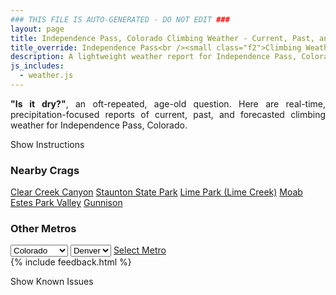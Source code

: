 ```yaml
---
### THIS FILE IS AUTO-GENERATED - DO NOT EDIT ###
layout: page
title: Independence Pass, Colorado Climbing Weather - Current, Past, and Forecasted
title_override: Independence Pass<br /><small class="f2">Climbing Weather</small>
description: A lightweight weather report for Independence Pass, Colorado. Optimized for slow internet connections.
js_includes:
  - weather.js
---
```


<section class="measure center lh-copy f5-ns f6 ph2 mv4" style="text-align: justify;">
<strong>"Is it dry?"</strong>, an oft-repeated, age-old question. Here are real-time,
precipitation-focused reports of current, past, and forecasted climbing weather for Independence Pass, Colorado.
</section>

<p id="settings-toggle" class="mw5 b center tc hover-light-red black-70 pointer">Show Instructions</p>
<section id="settings" class="overflow-hidden" style="display:none;">
    <div class="mv2 ph2 center">
        <div class="fn f6 tc pv2">
            <p class="measure lh-copy center"><strong>Show/hide hourly forecasts</strong> by clicking the desired day.</p>
            <hr class="mw5 p0 mv2 o-60 b0 bt b--light-red light-red bg-light-red">
            <p class="measure lh-copy center"><strong>Current and Past conditions</strong> are measured by the nearest weather station. <strong>Forecast conditions</strong> are calculated and polled separately.</p>
            <hr class="mw5 p0 mv2 o-60 b0 bt b--light-red light-red bg-light-red">
            <p class="measure lh-copy center"><strong>Having issues?</strong> Try <a id="clear-cache" class="no-underline relative fancy-link light-red hover-light-red" href="#">clearing the local cache</a>.</p>
            <hr class="mw5 p0 mv2 o-60 b0 bt b--light-red light-red bg-light-red">
            <p class="measure lh-copy center">Weather data sourced from <a class="no-underline fancy-link relative light-red" target="_blank" href="https://www.weather.gov/documentation/services-web-api">weather.gov</a>.</p>
        </div>
    </div>
</section>
<section id="weather" data-crag="independence-pass-colorado" class="mv4-ns mv3 ph2 center"></section>
<section id="nearby" class="tc lh-copy">
  <h3>Nearby Crags</h3>
<a class="nowrap no-underline fancy-link relative light-red mh3" href="/crags/clear-creek-canyon-colorado-weather.html">Clear Creek Canyon</a>
<a class="nowrap no-underline fancy-link relative light-red mh3" href="/crags/staunton-state-park-colorado-weather.html">Staunton State Park</a>
<a class="nowrap no-underline fancy-link relative light-red mh3" href="/crags/lime-park-lime-creek-colorado-weather.html">Lime Park (Lime Creek)</a>
<a class="nowrap no-underline fancy-link relative light-red mh3" href="/crags/moab-utah-weather.html">Moab</a>
<a class="nowrap no-underline fancy-link relative light-red mh3" href="/crags/estes-park-valley-colorado-weather.html">Estes Park Valley</a>
<a class="nowrap no-underline fancy-link relative light-red mh3" href="/crags/gunnison-colorado-weather.html">Gunnison</a>
</section>
<section id="nearby" class="tc lh-copy">
  <h3>Other Metros</h3>
  <select class="ma1 bg-near-white pa2" id="stateSel">
    <option value="Texas">Texas</option>
    <option value="Washington">Washington</option>
    <option value="Colorado" selected>Colorado</option>
    <option value="Tennessee">Tennessee</option>
    <option value="Utah">Utah</option>
    <option value="California">California</option>
  </select>
  <select class="ma1 bg-near-white pa2" id="citySel">
    <option value="Denver" selected>Denver</option>
  </select>
  <a id="selectMetro" class="f6 link dim ph3 pv2 ma1 dib white bg-light-red" href="/crags/denver-colorado-weather.html">Select Metro</a>
  <script>
    var states = [];
    states["Texas"] = "Austin"
    states["Washington"] = "Seattle"
    states["Colorado"] = "Denver"
    states["Tennessee"] = "Nashville"
    states["Utah"] = "Salt Lake City"
    states["California"] = "San Francisco|Los Angeles"
  </script>
</section>
{% include feedback.html %}
<p id="issues-toggle" class="mw5 b center tc hover-light-red black-70 pointer">Show Known Issues</p>
<section id="issues" class="overflow-hidden tc f6">
</section>

<script>
  var weekly_GJT_162_97 = {"units":"us","forecastGenerator":"BaselineForecastGenerator","generatedAt":"2025-05-23T08:38:22+00:00","updateTime":"2025-05-23T06:56:54+00:00","validTimes":"2025-05-23T00:00:00+00:00/P8DT1H","elevation":{"unitCode":"wmoUnit:m","value":3193.9992},"periods":[{"number":1,"name":"Overnight","startTime":"2025-05-23T02:00:00-06:00","endTime":"2025-05-23T06:00:00-06:00","isDaytime":false,"temperature":35,"temperatureUnit":"F","temperatureTrend":"","probabilityOfPrecipitation":{"unitCode":"wmoUnit:percent","value":0},"windSpeed":"10 mph","windDirection":"WSW","icon":"https://api.weather.gov/icons/land/night/few?size=medium","shortForecast":"Mostly Clear","detailedForecast":"Mostly clear, with a low around 35. West southwest wind around 10 mph."},{"number":2,"name":"Friday","startTime":"2025-05-23T06:00:00-06:00","endTime":"2025-05-23T18:00:00-06:00","isDaytime":true,"temperature":60,"temperatureUnit":"F","temperatureTrend":"","probabilityOfPrecipitation":{"unitCode":"wmoUnit:percent","value":1},"windSpeed":"10 to 20 mph","windDirection":"W","icon":"https://api.weather.gov/icons/land/day/few?size=medium","shortForecast":"Sunny","detailedForecast":"Sunny, with a high near 60. West wind 10 to 20 mph."},{"number":3,"name":"Friday Night","startTime":"2025-05-23T18:00:00-06:00","endTime":"2025-05-24T06:00:00-06:00","isDaytime":false,"temperature":35,"temperatureUnit":"F","temperatureTrend":"","probabilityOfPrecipitation":{"unitCode":"wmoUnit:percent","value":0},"windSpeed":"5 to 15 mph","windDirection":"SW","icon":"https://api.weather.gov/icons/land/night/few?size=medium","shortForecast":"Mostly Clear","detailedForecast":"Mostly clear, with a low around 35. Southwest wind 5 to 15 mph, with gusts as high as 30 mph."},{"number":4,"name":"Saturday","startTime":"2025-05-24T06:00:00-06:00","endTime":"2025-05-24T18:00:00-06:00","isDaytime":true,"temperature":59,"temperatureUnit":"F","temperatureTrend":"","probabilityOfPrecipitation":{"unitCode":"wmoUnit:percent","value":5},"windSpeed":"5 to 15 mph","windDirection":"SW","icon":"https://api.weather.gov/icons/land/day/sct?size=medium","shortForecast":"Mostly Sunny","detailedForecast":"Mostly sunny, with a high near 59. Southwest wind 5 to 15 mph, with gusts as high as 30 mph."},{"number":5,"name":"Saturday Night","startTime":"2025-05-24T18:00:00-06:00","endTime":"2025-05-25T06:00:00-06:00","isDaytime":false,"temperature":35,"temperatureUnit":"F","temperatureTrend":"","probabilityOfPrecipitation":{"unitCode":"wmoUnit:percent","value":9},"windSpeed":"5 to 15 mph","windDirection":"SSW","icon":"https://api.weather.gov/icons/land/night/bkn?size=medium","shortForecast":"Mostly Cloudy","detailedForecast":"Mostly cloudy, with a low around 35. South southwest wind 5 to 15 mph, with gusts as high as 25 mph."},{"number":6,"name":"Sunday","startTime":"2025-05-25T06:00:00-06:00","endTime":"2025-05-25T18:00:00-06:00","isDaytime":true,"temperature":57,"temperatureUnit":"F","temperatureTrend":"","probabilityOfPrecipitation":{"unitCode":"wmoUnit:percent","value":47},"windSpeed":"5 to 10 mph","windDirection":"SW","icon":"https://api.weather.gov/icons/land/day/snow,20/snow,50?size=medium","shortForecast":"Slight Chance Rain And Snow Showers then Chance T-storms","detailedForecast":"A slight chance of rain and snow showers before noon, then a chance of thunderstorms and a chance of rain and snow showers. Mostly sunny, with a high near 57. Chance of precipitation is 50%."},{"number":7,"name":"Sunday Night","startTime":"2025-05-25T18:00:00-06:00","endTime":"2025-05-26T06:00:00-06:00","isDaytime":false,"temperature":32,"temperatureUnit":"F","temperatureTrend":"","probabilityOfPrecipitation":{"unitCode":"wmoUnit:percent","value":27},"windSpeed":"5 to 10 mph","windDirection":"SW","icon":"https://api.weather.gov/icons/land/night/tsra_hi,30/bkn?size=medium","shortForecast":"Chance Showers And Thunderstorms then Mostly Cloudy","detailedForecast":"A chance of showers and thunderstorms before midnight. Mostly cloudy, with a low around 32."},{"number":8,"name":"Memorial Day","startTime":"2025-05-26T06:00:00-06:00","endTime":"2025-05-26T18:00:00-06:00","isDaytime":true,"temperature":53,"temperatureUnit":"F","temperatureTrend":"","probabilityOfPrecipitation":{"unitCode":"wmoUnit:percent","value":54},"windSpeed":"5 to 10 mph","windDirection":"W","icon":"https://api.weather.gov/icons/land/day/snow,30/snow,50?size=medium","shortForecast":"Chance T-storms","detailedForecast":"A chance of thunderstorms and a chance of rain and snow showers. Partly sunny, with a high near 53."},{"number":9,"name":"Monday Night","startTime":"2025-05-26T18:00:00-06:00","endTime":"2025-05-27T06:00:00-06:00","isDaytime":false,"temperature":32,"temperatureUnit":"F","temperatureTrend":"","probabilityOfPrecipitation":{"unitCode":"wmoUnit:percent","value":19},"windSpeed":"5 to 10 mph","windDirection":"WSW","icon":"https://api.weather.gov/icons/land/night/tsra_hi,20/sct?size=medium","shortForecast":"Slight Chance Showers And Thunderstorms then Partly Cloudy","detailedForecast":"A slight chance of showers and thunderstorms before midnight. Partly cloudy, with a low around 32."},{"number":10,"name":"Tuesday","startTime":"2025-05-27T06:00:00-06:00","endTime":"2025-05-27T18:00:00-06:00","isDaytime":true,"temperature":56,"temperatureUnit":"F","temperatureTrend":"","probabilityOfPrecipitation":{"unitCode":"wmoUnit:percent","value":44},"windSpeed":"5 to 10 mph","windDirection":"WSW","icon":"https://api.weather.gov/icons/land/day/sct/tsra_hi,40?size=medium","shortForecast":"Mostly Sunny then Chance Showers And Thunderstorms","detailedForecast":"A chance of showers and thunderstorms after noon. Mostly sunny, with a high near 56."},{"number":11,"name":"Tuesday Night","startTime":"2025-05-27T18:00:00-06:00","endTime":"2025-05-28T06:00:00-06:00","isDaytime":false,"temperature":34,"temperatureUnit":"F","temperatureTrend":"","probabilityOfPrecipitation":{"unitCode":"wmoUnit:percent","value":18},"windSpeed":"5 to 10 mph","windDirection":"SW","icon":"https://api.weather.gov/icons/land/night/tsra_hi,20/bkn?size=medium","shortForecast":"Slight Chance Showers And Thunderstorms then Mostly Cloudy","detailedForecast":"A slight chance of showers and thunderstorms before midnight. Mostly cloudy, with a low around 34."},{"number":12,"name":"Wednesday","startTime":"2025-05-28T06:00:00-06:00","endTime":"2025-05-28T18:00:00-06:00","isDaytime":true,"temperature":57,"temperatureUnit":"F","temperatureTrend":"","probabilityOfPrecipitation":{"unitCode":"wmoUnit:percent","value":45},"windSpeed":"5 to 10 mph","windDirection":"WSW","icon":"https://api.weather.gov/icons/land/day/bkn/tsra_hi,50?size=medium","shortForecast":"Partly Sunny then Chance Showers And Thunderstorms","detailedForecast":"A chance of showers and thunderstorms after noon. Partly sunny, with a high near 57."},{"number":13,"name":"Wednesday Night","startTime":"2025-05-28T18:00:00-06:00","endTime":"2025-05-29T06:00:00-06:00","isDaytime":false,"temperature":34,"temperatureUnit":"F","temperatureTrend":"","probabilityOfPrecipitation":{"unitCode":"wmoUnit:percent","value":18},"windSpeed":"5 to 10 mph","windDirection":"SW","icon":"https://api.weather.gov/icons/land/night/tsra_hi,20/bkn?size=medium","shortForecast":"Slight Chance Showers And Thunderstorms then Mostly Cloudy","detailedForecast":"A slight chance of showers and thunderstorms before midnight. Mostly cloudy, with a low around 34."},{"number":14,"name":"Thursday","startTime":"2025-05-29T06:00:00-06:00","endTime":"2025-05-29T18:00:00-06:00","isDaytime":true,"temperature":59,"temperatureUnit":"F","temperatureTrend":"","probabilityOfPrecipitation":{"unitCode":"wmoUnit:percent","value":39},"windSpeed":"5 to 15 mph","windDirection":"W","icon":"https://api.weather.gov/icons/land/day/snow/tsra_hi,40?size=medium","shortForecast":"Slight Chance Rain And Snow Showers then Chance Showers And Thunderstorms","detailedForecast":"A slight chance of rain and snow showers before noon, then a chance of showers and thunderstorms. Mostly sunny, with a high near 59."}]}
  var hourly_GJT_162_97 = {"@context":["https://geojson.org/geojson-ld/geojson-context.jsonld",{"@version":"1.1","wx":"https://api.weather.gov/ontology#","geo":"http://www.opengis.net/ont/geosparql#","unit":"http://codes.wmo.int/common/unit/","@vocab":"https://api.weather.gov/ontology#"}],"type":"Feature","geometry":{"type":"Polygon","coordinates":[[[-106.6290999,39.084],[-106.6315,39.106],[-106.6598999,39.1041],[-106.6575,39.0820999],[-106.6290999,39.084]]]},"properties":{"units":"us","forecastGenerator":"HourlyForecastGenerator","generatedAt":"2025-05-23T08:38:23+00:00","updateTime":"2025-05-23T06:56:54+00:00","validTimes":"2025-05-23T00:00:00+00:00/P8DT1H","elevation":{"unitCode":"wmoUnit:m","value":3193.9992},"periods":[{"number":1,"name":"","startTime":"2025-05-23T02:00:00-06:00","endTime":"2025-05-23T03:00:00-06:00","isDaytime":false,"temperature":37,"temperatureUnit":"F","temperatureTrend":"","probabilityOfPrecipitation":{"unitCode":"wmoUnit:percent","value":0},"dewpoint":{"unitCode":"wmoUnit:degC","value":-10},"relativeHumidity":{"unitCode":"wmoUnit:percent","value":39},"windSpeed":"10 mph","windDirection":"WSW","icon":"https://api.weather.gov/icons/land/night/few?size=small","shortForecast":"Mostly Clear","detailedForecast":""},{"number":2,"name":"","startTime":"2025-05-23T03:00:00-06:00","endTime":"2025-05-23T04:00:00-06:00","isDaytime":false,"temperature":37,"temperatureUnit":"F","temperatureTrend":"","probabilityOfPrecipitation":{"unitCode":"wmoUnit:percent","value":0},"dewpoint":{"unitCode":"wmoUnit:degC","value":-10},"relativeHumidity":{"unitCode":"wmoUnit:percent","value":38},"windSpeed":"10 mph","windDirection":"WSW","icon":"https://api.weather.gov/icons/land/night/few?size=small","shortForecast":"Mostly Clear","detailedForecast":""},{"number":3,"name":"","startTime":"2025-05-23T04:00:00-06:00","endTime":"2025-05-23T05:00:00-06:00","isDaytime":false,"temperature":37,"temperatureUnit":"F","temperatureTrend":"","probabilityOfPrecipitation":{"unitCode":"wmoUnit:percent","value":0},"dewpoint":{"unitCode":"wmoUnit:degC","value":-10},"relativeHumidity":{"unitCode":"wmoUnit:percent","value":38},"windSpeed":"10 mph","windDirection":"WSW","icon":"https://api.weather.gov/icons/land/night/few?size=small","shortForecast":"Mostly Clear","detailedForecast":""},{"number":4,"name":"","startTime":"2025-05-23T05:00:00-06:00","endTime":"2025-05-23T06:00:00-06:00","isDaytime":false,"temperature":36,"temperatureUnit":"F","temperatureTrend":"","probabilityOfPrecipitation":{"unitCode":"wmoUnit:percent","value":0},"dewpoint":{"unitCode":"wmoUnit:degC","value":-10},"relativeHumidity":{"unitCode":"wmoUnit:percent","value":39},"windSpeed":"10 mph","windDirection":"WSW","icon":"https://api.weather.gov/icons/land/night/few?size=small","shortForecast":"Mostly Clear","detailedForecast":""},{"number":5,"name":"","startTime":"2025-05-23T06:00:00-06:00","endTime":"2025-05-23T07:00:00-06:00","isDaytime":true,"temperature":35,"temperatureUnit":"F","temperatureTrend":"","probabilityOfPrecipitation":{"unitCode":"wmoUnit:percent","value":0},"dewpoint":{"unitCode":"wmoUnit:degC","value":-10},"relativeHumidity":{"unitCode":"wmoUnit:percent","value":40},"windSpeed":"10 mph","windDirection":"WSW","icon":"https://api.weather.gov/icons/land/day/few?size=small","shortForecast":"Sunny","detailedForecast":""},{"number":6,"name":"","startTime":"2025-05-23T07:00:00-06:00","endTime":"2025-05-23T08:00:00-06:00","isDaytime":true,"temperature":38,"temperatureUnit":"F","temperatureTrend":"","probabilityOfPrecipitation":{"unitCode":"wmoUnit:percent","value":0},"dewpoint":{"unitCode":"wmoUnit:degC","value":-9.444444444444445},"relativeHumidity":{"unitCode":"wmoUnit:percent","value":39},"windSpeed":"10 mph","windDirection":"WSW","icon":"https://api.weather.gov/icons/land/day/few?size=small","shortForecast":"Sunny","detailedForecast":""},{"number":7,"name":"","startTime":"2025-05-23T08:00:00-06:00","endTime":"2025-05-23T09:00:00-06:00","isDaytime":true,"temperature":46,"temperatureUnit":"F","temperatureTrend":"","probabilityOfPrecipitation":{"unitCode":"wmoUnit:percent","value":0},"dewpoint":{"unitCode":"wmoUnit:degC","value":-8.333333333333334},"relativeHumidity":{"unitCode":"wmoUnit:percent","value":31},"windSpeed":"15 mph","windDirection":"W","icon":"https://api.weather.gov/icons/land/day/skc?size=small","shortForecast":"Sunny","detailedForecast":""},{"number":8,"name":"","startTime":"2025-05-23T09:00:00-06:00","endTime":"2025-05-23T10:00:00-06:00","isDaytime":true,"temperature":51,"temperatureUnit":"F","temperatureTrend":"","probabilityOfPrecipitation":{"unitCode":"wmoUnit:percent","value":0},"dewpoint":{"unitCode":"wmoUnit:degC","value":-7.222222222222222},"relativeHumidity":{"unitCode":"wmoUnit:percent","value":28},"windSpeed":"15 mph","windDirection":"W","icon":"https://api.weather.gov/icons/land/day/skc?size=small","shortForecast":"Sunny","detailedForecast":""},{"number":9,"name":"","startTime":"2025-05-23T10:00:00-06:00","endTime":"2025-05-23T11:00:00-06:00","isDaytime":true,"temperature":54,"temperatureUnit":"F","temperatureTrend":"","probabilityOfPrecipitation":{"unitCode":"wmoUnit:percent","value":0},"dewpoint":{"unitCode":"wmoUnit:degC","value":-7.777777777777778},"relativeHumidity":{"unitCode":"wmoUnit:percent","value":24},"windSpeed":"15 mph","windDirection":"W","icon":"https://api.weather.gov/icons/land/day/skc?size=small","shortForecast":"Sunny","detailedForecast":""},{"number":10,"name":"","startTime":"2025-05-23T11:00:00-06:00","endTime":"2025-05-23T12:00:00-06:00","isDaytime":true,"temperature":56,"temperatureUnit":"F","temperatureTrend":"","probabilityOfPrecipitation":{"unitCode":"wmoUnit:percent","value":1},"dewpoint":{"unitCode":"wmoUnit:degC","value":-8.333333333333334},"relativeHumidity":{"unitCode":"wmoUnit:percent","value":22},"windSpeed":"20 mph","windDirection":"W","icon":"https://api.weather.gov/icons/land/day/few?size=small","shortForecast":"Sunny","detailedForecast":""},{"number":11,"name":"","startTime":"2025-05-23T12:00:00-06:00","endTime":"2025-05-23T13:00:00-06:00","isDaytime":true,"temperature":58,"temperatureUnit":"F","temperatureTrend":"","probabilityOfPrecipitation":{"unitCode":"wmoUnit:percent","value":1},"dewpoint":{"unitCode":"wmoUnit:degC","value":-8.333333333333334},"relativeHumidity":{"unitCode":"wmoUnit:percent","value":20},"windSpeed":"20 mph","windDirection":"W","icon":"https://api.weather.gov/icons/land/day/few?size=small","shortForecast":"Sunny","detailedForecast":""},{"number":12,"name":"","startTime":"2025-05-23T13:00:00-06:00","endTime":"2025-05-23T14:00:00-06:00","isDaytime":true,"temperature":59,"temperatureUnit":"F","temperatureTrend":"","probabilityOfPrecipitation":{"unitCode":"wmoUnit:percent","value":1},"dewpoint":{"unitCode":"wmoUnit:degC","value":-8.88888888888889},"relativeHumidity":{"unitCode":"wmoUnit:percent","value":19},"windSpeed":"20 mph","windDirection":"W","icon":"https://api.weather.gov/icons/land/day/few?size=small","shortForecast":"Sunny","detailedForecast":""},{"number":13,"name":"","startTime":"2025-05-23T14:00:00-06:00","endTime":"2025-05-23T15:00:00-06:00","isDaytime":true,"temperature":60,"temperatureUnit":"F","temperatureTrend":"","probabilityOfPrecipitation":{"unitCode":"wmoUnit:percent","value":1},"dewpoint":{"unitCode":"wmoUnit:degC","value":-8.88888888888889},"relativeHumidity":{"unitCode":"wmoUnit:percent","value":18},"windSpeed":"20 mph","windDirection":"W","icon":"https://api.weather.gov/icons/land/day/skc?size=small","shortForecast":"Sunny","detailedForecast":""},{"number":14,"name":"","startTime":"2025-05-23T15:00:00-06:00","endTime":"2025-05-23T16:00:00-06:00","isDaytime":true,"temperature":60,"temperatureUnit":"F","temperatureTrend":"","probabilityOfPrecipitation":{"unitCode":"wmoUnit:percent","value":1},"dewpoint":{"unitCode":"wmoUnit:degC","value":-8.88888888888889},"relativeHumidity":{"unitCode":"wmoUnit:percent","value":18},"windSpeed":"20 mph","windDirection":"W","icon":"https://api.weather.gov/icons/land/day/skc?size=small","shortForecast":"Sunny","detailedForecast":""},{"number":15,"name":"","startTime":"2025-05-23T16:00:00-06:00","endTime":"2025-05-23T17:00:00-06:00","isDaytime":true,"temperature":60,"temperatureUnit":"F","temperatureTrend":"","probabilityOfPrecipitation":{"unitCode":"wmoUnit:percent","value":1},"dewpoint":{"unitCode":"wmoUnit:degC","value":-8.88888888888889},"relativeHumidity":{"unitCode":"wmoUnit:percent","value":18},"windSpeed":"20 mph","windDirection":"W","icon":"https://api.weather.gov/icons/land/day/few?size=small","shortForecast":"Sunny","detailedForecast":""},{"number":16,"name":"","startTime":"2025-05-23T17:00:00-06:00","endTime":"2025-05-23T18:00:00-06:00","isDaytime":true,"temperature":59,"temperatureUnit":"F","temperatureTrend":"","probabilityOfPrecipitation":{"unitCode":"wmoUnit:percent","value":0},"dewpoint":{"unitCode":"wmoUnit:degC","value":-8.333333333333334},"relativeHumidity":{"unitCode":"wmoUnit:percent","value":19},"windSpeed":"15 mph","windDirection":"W","icon":"https://api.weather.gov/icons/land/day/few?size=small","shortForecast":"Sunny","detailedForecast":""},{"number":17,"name":"","startTime":"2025-05-23T18:00:00-06:00","endTime":"2025-05-23T19:00:00-06:00","isDaytime":false,"temperature":58,"temperatureUnit":"F","temperatureTrend":"","probabilityOfPrecipitation":{"unitCode":"wmoUnit:percent","value":0},"dewpoint":{"unitCode":"wmoUnit:degC","value":-8.333333333333334},"relativeHumidity":{"unitCode":"wmoUnit:percent","value":19},"windSpeed":"15 mph","windDirection":"W","icon":"https://api.weather.gov/icons/land/night/few?size=small","shortForecast":"Mostly Clear","detailedForecast":""},{"number":18,"name":"","startTime":"2025-05-23T19:00:00-06:00","endTime":"2025-05-23T20:00:00-06:00","isDaytime":false,"temperature":54,"temperatureUnit":"F","temperatureTrend":"","probabilityOfPrecipitation":{"unitCode":"wmoUnit:percent","value":0},"dewpoint":{"unitCode":"wmoUnit:degC","value":-8.88888888888889},"relativeHumidity":{"unitCode":"wmoUnit:percent","value":22},"windSpeed":"15 mph","windDirection":"W","icon":"https://api.weather.gov/icons/land/night/few?size=small","shortForecast":"Mostly Clear","detailedForecast":""},{"number":19,"name":"","startTime":"2025-05-23T20:00:00-06:00","endTime":"2025-05-23T21:00:00-06:00","isDaytime":false,"temperature":48,"temperatureUnit":"F","temperatureTrend":"","probabilityOfPrecipitation":{"unitCode":"wmoUnit:percent","value":0},"dewpoint":{"unitCode":"wmoUnit:degC","value":-8.88888888888889},"relativeHumidity":{"unitCode":"wmoUnit:percent","value":27},"windSpeed":"10 mph","windDirection":"WSW","icon":"https://api.weather.gov/icons/land/night/few?size=small","shortForecast":"Mostly Clear","detailedForecast":""},{"number":20,"name":"","startTime":"2025-05-23T21:00:00-06:00","endTime":"2025-05-23T22:00:00-06:00","isDaytime":false,"temperature":45,"temperatureUnit":"F","temperatureTrend":"","probabilityOfPrecipitation":{"unitCode":"wmoUnit:percent","value":0},"dewpoint":{"unitCode":"wmoUnit:degC","value":-9.444444444444445},"relativeHumidity":{"unitCode":"wmoUnit:percent","value":30},"windSpeed":"10 mph","windDirection":"WSW","icon":"https://api.weather.gov/icons/land/night/few?size=small","shortForecast":"Mostly Clear","detailedForecast":""},{"number":21,"name":"","startTime":"2025-05-23T22:00:00-06:00","endTime":"2025-05-23T23:00:00-06:00","isDaytime":false,"temperature":43,"temperatureUnit":"F","temperatureTrend":"","probabilityOfPrecipitation":{"unitCode":"wmoUnit:percent","value":0},"dewpoint":{"unitCode":"wmoUnit:degC","value":-10},"relativeHumidity":{"unitCode":"wmoUnit:percent","value":31},"windSpeed":"5 mph","windDirection":"WSW","icon":"https://api.weather.gov/icons/land/night/few?size=small","shortForecast":"Mostly Clear","detailedForecast":""},{"number":22,"name":"","startTime":"2025-05-23T23:00:00-06:00","endTime":"2025-05-24T00:00:00-06:00","isDaytime":false,"temperature":42,"temperatureUnit":"F","temperatureTrend":"","probabilityOfPrecipitation":{"unitCode":"wmoUnit:percent","value":0},"dewpoint":{"unitCode":"wmoUnit:degC","value":-10.555555555555555},"relativeHumidity":{"unitCode":"wmoUnit:percent","value":31},"windSpeed":"5 mph","windDirection":"SW","icon":"https://api.weather.gov/icons/land/night/skc?size=small","shortForecast":"Clear","detailedForecast":""},{"number":23,"name":"","startTime":"2025-05-24T00:00:00-06:00","endTime":"2025-05-24T01:00:00-06:00","isDaytime":false,"temperature":41,"temperatureUnit":"F","temperatureTrend":"","probabilityOfPrecipitation":{"unitCode":"wmoUnit:percent","value":0},"dewpoint":{"unitCode":"wmoUnit:degC","value":-11.11111111111111},"relativeHumidity":{"unitCode":"wmoUnit:percent","value":31},"windSpeed":"10 mph","windDirection":"SSW","icon":"https://api.weather.gov/icons/land/night/skc?size=small","shortForecast":"Clear","detailedForecast":""},{"number":24,"name":"","startTime":"2025-05-24T01:00:00-06:00","endTime":"2025-05-24T02:00:00-06:00","isDaytime":false,"temperature":40,"temperatureUnit":"F","temperatureTrend":"","probabilityOfPrecipitation":{"unitCode":"wmoUnit:percent","value":0},"dewpoint":{"unitCode":"wmoUnit:degC","value":-11.11111111111111},"relativeHumidity":{"unitCode":"wmoUnit:percent","value":31},"windSpeed":"10 mph","windDirection":"SSW","icon":"https://api.weather.gov/icons/land/night/skc?size=small","shortForecast":"Clear","detailedForecast":""},{"number":25,"name":"","startTime":"2025-05-24T02:00:00-06:00","endTime":"2025-05-24T03:00:00-06:00","isDaytime":false,"temperature":39,"temperatureUnit":"F","temperatureTrend":"","probabilityOfPrecipitation":{"unitCode":"wmoUnit:percent","value":0},"dewpoint":{"unitCode":"wmoUnit:degC","value":-11.11111111111111},"relativeHumidity":{"unitCode":"wmoUnit:percent","value":32},"windSpeed":"5 mph","windDirection":"S","icon":"https://api.weather.gov/icons/land/night/skc?size=small","shortForecast":"Clear","detailedForecast":""},{"number":26,"name":"","startTime":"2025-05-24T03:00:00-06:00","endTime":"2025-05-24T04:00:00-06:00","isDaytime":false,"temperature":38,"temperatureUnit":"F","temperatureTrend":"","probabilityOfPrecipitation":{"unitCode":"wmoUnit:percent","value":0},"dewpoint":{"unitCode":"wmoUnit:degC","value":-11.666666666666666},"relativeHumidity":{"unitCode":"wmoUnit:percent","value":33},"windSpeed":"5 mph","windDirection":"S","icon":"https://api.weather.gov/icons/land/night/skc?size=small","shortForecast":"Clear","detailedForecast":""},{"number":27,"name":"","startTime":"2025-05-24T04:00:00-06:00","endTime":"2025-05-24T05:00:00-06:00","isDaytime":false,"temperature":36,"temperatureUnit":"F","temperatureTrend":"","probabilityOfPrecipitation":{"unitCode":"wmoUnit:percent","value":0},"dewpoint":{"unitCode":"wmoUnit:degC","value":-11.666666666666666},"relativeHumidity":{"unitCode":"wmoUnit:percent","value":35},"windSpeed":"5 mph","windDirection":"S","icon":"https://api.weather.gov/icons/land/night/skc?size=small","shortForecast":"Clear","detailedForecast":""},{"number":28,"name":"","startTime":"2025-05-24T05:00:00-06:00","endTime":"2025-05-24T06:00:00-06:00","isDaytime":false,"temperature":35,"temperatureUnit":"F","temperatureTrend":"","probabilityOfPrecipitation":{"unitCode":"wmoUnit:percent","value":0},"dewpoint":{"unitCode":"wmoUnit:degC","value":-11.666666666666666},"relativeHumidity":{"unitCode":"wmoUnit:percent","value":35},"windSpeed":"5 mph","windDirection":"S","icon":"https://api.weather.gov/icons/land/night/skc?size=small","shortForecast":"Clear","detailedForecast":""},{"number":29,"name":"","startTime":"2025-05-24T06:00:00-06:00","endTime":"2025-05-24T07:00:00-06:00","isDaytime":true,"temperature":37,"temperatureUnit":"F","temperatureTrend":"","probabilityOfPrecipitation":{"unitCode":"wmoUnit:percent","value":0},"dewpoint":{"unitCode":"wmoUnit:degC","value":-12.222222222222221},"relativeHumidity":{"unitCode":"wmoUnit:percent","value":33},"windSpeed":"5 mph","windDirection":"S","icon":"https://api.weather.gov/icons/land/day/few?size=small","shortForecast":"Sunny","detailedForecast":""},{"number":30,"name":"","startTime":"2025-05-24T07:00:00-06:00","endTime":"2025-05-24T08:00:00-06:00","isDaytime":true,"temperature":41,"temperatureUnit":"F","temperatureTrend":"","probabilityOfPrecipitation":{"unitCode":"wmoUnit:percent","value":0},"dewpoint":{"unitCode":"wmoUnit:degC","value":-10.555555555555555},"relativeHumidity":{"unitCode":"wmoUnit:percent","value":32},"windSpeed":"5 mph","windDirection":"S","icon":"https://api.weather.gov/icons/land/day/few?size=small","shortForecast":"Sunny","detailedForecast":""},{"number":31,"name":"","startTime":"2025-05-24T08:00:00-06:00","endTime":"2025-05-24T09:00:00-06:00","isDaytime":true,"temperature":46,"temperatureUnit":"F","temperatureTrend":"","probabilityOfPrecipitation":{"unitCode":"wmoUnit:percent","value":0},"dewpoint":{"unitCode":"wmoUnit:degC","value":-8.88888888888889},"relativeHumidity":{"unitCode":"wmoUnit:percent","value":29},"windSpeed":"5 mph","windDirection":"SW","icon":"https://api.weather.gov/icons/land/day/few?size=small","shortForecast":"Sunny","detailedForecast":""},{"number":32,"name":"","startTime":"2025-05-24T09:00:00-06:00","endTime":"2025-05-24T10:00:00-06:00","isDaytime":true,"temperature":52,"temperatureUnit":"F","temperatureTrend":"","probabilityOfPrecipitation":{"unitCode":"wmoUnit:percent","value":0},"dewpoint":{"unitCode":"wmoUnit:degC","value":-7.777777777777778},"relativeHumidity":{"unitCode":"wmoUnit:percent","value":26},"windSpeed":"10 mph","windDirection":"SW","icon":"https://api.weather.gov/icons/land/day/few?size=small","shortForecast":"Sunny","detailedForecast":""},{"number":33,"name":"","startTime":"2025-05-24T10:00:00-06:00","endTime":"2025-05-24T11:00:00-06:00","isDaytime":true,"temperature":55,"temperatureUnit":"F","temperatureTrend":"","probabilityOfPrecipitation":{"unitCode":"wmoUnit:percent","value":0},"dewpoint":{"unitCode":"wmoUnit:degC","value":-7.777777777777778},"relativeHumidity":{"unitCode":"wmoUnit:percent","value":23},"windSpeed":"10 mph","windDirection":"SW","icon":"https://api.weather.gov/icons/land/day/few?size=small","shortForecast":"Sunny","detailedForecast":""},{"number":34,"name":"","startTime":"2025-05-24T11:00:00-06:00","endTime":"2025-05-24T12:00:00-06:00","isDaytime":true,"temperature":57,"temperatureUnit":"F","temperatureTrend":"","probabilityOfPrecipitation":{"unitCode":"wmoUnit:percent","value":0},"dewpoint":{"unitCode":"wmoUnit:degC","value":-7.777777777777778},"relativeHumidity":{"unitCode":"wmoUnit:percent","value":22},"windSpeed":"10 mph","windDirection":"WSW","icon":"https://api.weather.gov/icons/land/day/few?size=small","shortForecast":"Sunny","detailedForecast":""},{"number":35,"name":"","startTime":"2025-05-24T12:00:00-06:00","endTime":"2025-05-24T13:00:00-06:00","isDaytime":true,"temperature":58,"temperatureUnit":"F","temperatureTrend":"","probabilityOfPrecipitation":{"unitCode":"wmoUnit:percent","value":5},"dewpoint":{"unitCode":"wmoUnit:degC","value":-7.777777777777778},"relativeHumidity":{"unitCode":"wmoUnit:percent","value":21},"windSpeed":"15 mph","windDirection":"WSW","icon":"https://api.weather.gov/icons/land/day/sct?size=small","shortForecast":"Mostly Sunny","detailedForecast":""},{"number":36,"name":"","startTime":"2025-05-24T13:00:00-06:00","endTime":"2025-05-24T14:00:00-06:00","isDaytime":true,"temperature":59,"temperatureUnit":"F","temperatureTrend":"","probabilityOfPrecipitation":{"unitCode":"wmoUnit:percent","value":5},"dewpoint":{"unitCode":"wmoUnit:degC","value":-7.777777777777778},"relativeHumidity":{"unitCode":"wmoUnit:percent","value":21},"windSpeed":"15 mph","windDirection":"WSW","icon":"https://api.weather.gov/icons/land/day/sct?size=small","shortForecast":"Mostly Sunny","detailedForecast":""},{"number":37,"name":"","startTime":"2025-05-24T14:00:00-06:00","endTime":"2025-05-24T15:00:00-06:00","isDaytime":true,"temperature":59,"temperatureUnit":"F","temperatureTrend":"","probabilityOfPrecipitation":{"unitCode":"wmoUnit:percent","value":5},"dewpoint":{"unitCode":"wmoUnit:degC","value":-7.222222222222222},"relativeHumidity":{"unitCode":"wmoUnit:percent","value":21},"windSpeed":"15 mph","windDirection":"WSW","icon":"https://api.weather.gov/icons/land/day/sct?size=small","shortForecast":"Mostly Sunny","detailedForecast":""},{"number":38,"name":"","startTime":"2025-05-24T15:00:00-06:00","endTime":"2025-05-24T16:00:00-06:00","isDaytime":true,"temperature":59,"temperatureUnit":"F","temperatureTrend":"","probabilityOfPrecipitation":{"unitCode":"wmoUnit:percent","value":5},"dewpoint":{"unitCode":"wmoUnit:degC","value":-7.222222222222222},"relativeHumidity":{"unitCode":"wmoUnit:percent","value":21},"windSpeed":"15 mph","windDirection":"WSW","icon":"https://api.weather.gov/icons/land/day/sct?size=small","shortForecast":"Mostly Sunny","detailedForecast":""},{"number":39,"name":"","startTime":"2025-05-24T16:00:00-06:00","endTime":"2025-05-24T17:00:00-06:00","isDaytime":true,"temperature":59,"temperatureUnit":"F","temperatureTrend":"","probabilityOfPrecipitation":{"unitCode":"wmoUnit:percent","value":5},"dewpoint":{"unitCode":"wmoUnit:degC","value":-7.222222222222222},"relativeHumidity":{"unitCode":"wmoUnit:percent","value":21},"windSpeed":"15 mph","windDirection":"WSW","icon":"https://api.weather.gov/icons/land/day/sct?size=small","shortForecast":"Mostly Sunny","detailedForecast":""},{"number":40,"name":"","startTime":"2025-05-24T17:00:00-06:00","endTime":"2025-05-24T18:00:00-06:00","isDaytime":true,"temperature":58,"temperatureUnit":"F","temperatureTrend":"","probabilityOfPrecipitation":{"unitCode":"wmoUnit:percent","value":5},"dewpoint":{"unitCode":"wmoUnit:degC","value":-7.222222222222222},"relativeHumidity":{"unitCode":"wmoUnit:percent","value":22},"windSpeed":"15 mph","windDirection":"W","icon":"https://api.weather.gov/icons/land/day/bkn?size=small","shortForecast":"Partly Sunny","detailedForecast":""},{"number":41,"name":"","startTime":"2025-05-24T18:00:00-06:00","endTime":"2025-05-24T19:00:00-06:00","isDaytime":false,"temperature":56,"temperatureUnit":"F","temperatureTrend":"","probabilityOfPrecipitation":{"unitCode":"wmoUnit:percent","value":8},"dewpoint":{"unitCode":"wmoUnit:degC","value":-7.777777777777778},"relativeHumidity":{"unitCode":"wmoUnit:percent","value":23},"windSpeed":"15 mph","windDirection":"W","icon":"https://api.weather.gov/icons/land/night/bkn?size=small","shortForecast":"Mostly Cloudy","detailedForecast":""},{"number":42,"name":"","startTime":"2025-05-24T19:00:00-06:00","endTime":"2025-05-24T20:00:00-06:00","isDaytime":false,"temperature":52,"temperatureUnit":"F","temperatureTrend":"","probabilityOfPrecipitation":{"unitCode":"wmoUnit:percent","value":8},"dewpoint":{"unitCode":"wmoUnit:degC","value":-7.777777777777778},"relativeHumidity":{"unitCode":"wmoUnit:percent","value":26},"windSpeed":"10 mph","windDirection":"W","icon":"https://api.weather.gov/icons/land/night/bkn?size=small","shortForecast":"Mostly Cloudy","detailedForecast":""},{"number":43,"name":"","startTime":"2025-05-24T20:00:00-06:00","endTime":"2025-05-24T21:00:00-06:00","isDaytime":false,"temperature":48,"temperatureUnit":"F","temperatureTrend":"","probabilityOfPrecipitation":{"unitCode":"wmoUnit:percent","value":8},"dewpoint":{"unitCode":"wmoUnit:degC","value":-7.777777777777778},"relativeHumidity":{"unitCode":"wmoUnit:percent","value":30},"windSpeed":"10 mph","windDirection":"WSW","icon":"https://api.weather.gov/icons/land/night/bkn?size=small","shortForecast":"Mostly Cloudy","detailedForecast":""},{"number":44,"name":"","startTime":"2025-05-24T21:00:00-06:00","endTime":"2025-05-24T22:00:00-06:00","isDaytime":false,"temperature":45,"temperatureUnit":"F","temperatureTrend":"","probabilityOfPrecipitation":{"unitCode":"wmoUnit:percent","value":8},"dewpoint":{"unitCode":"wmoUnit:degC","value":-7.777777777777778},"relativeHumidity":{"unitCode":"wmoUnit:percent","value":33},"windSpeed":"5 mph","windDirection":"WSW","icon":"https://api.weather.gov/icons/land/night/bkn?size=small","shortForecast":"Mostly Cloudy","detailedForecast":""},{"number":45,"name":"","startTime":"2025-05-24T22:00:00-06:00","endTime":"2025-05-24T23:00:00-06:00","isDaytime":false,"temperature":43,"temperatureUnit":"F","temperatureTrend":"","probabilityOfPrecipitation":{"unitCode":"wmoUnit:percent","value":8},"dewpoint":{"unitCode":"wmoUnit:degC","value":-8.88888888888889},"relativeHumidity":{"unitCode":"wmoUnit:percent","value":34},"windSpeed":"5 mph","windDirection":"SW","icon":"https://api.weather.gov/icons/land/night/bkn?size=small","shortForecast":"Mostly Cloudy","detailedForecast":""},{"number":46,"name":"","startTime":"2025-05-24T23:00:00-06:00","endTime":"2025-05-25T00:00:00-06:00","isDaytime":false,"temperature":42,"temperatureUnit":"F","temperatureTrend":"","probabilityOfPrecipitation":{"unitCode":"wmoUnit:percent","value":8},"dewpoint":{"unitCode":"wmoUnit:degC","value":-9.444444444444445},"relativeHumidity":{"unitCode":"wmoUnit:percent","value":34},"windSpeed":"5 mph","windDirection":"SSW","icon":"https://api.weather.gov/icons/land/night/bkn?size=small","shortForecast":"Mostly Cloudy","detailedForecast":""},{"number":47,"name":"","startTime":"2025-05-25T00:00:00-06:00","endTime":"2025-05-25T01:00:00-06:00","isDaytime":false,"temperature":40,"temperatureUnit":"F","temperatureTrend":"","probabilityOfPrecipitation":{"unitCode":"wmoUnit:percent","value":9},"dewpoint":{"unitCode":"wmoUnit:degC","value":-10},"relativeHumidity":{"unitCode":"wmoUnit:percent","value":34},"windSpeed":"5 mph","windDirection":"SSW","icon":"https://api.weather.gov/icons/land/night/sct?size=small","shortForecast":"Partly Cloudy","detailedForecast":""},{"number":48,"name":"","startTime":"2025-05-25T01:00:00-06:00","endTime":"2025-05-25T02:00:00-06:00","isDaytime":false,"temperature":39,"temperatureUnit":"F","temperatureTrend":"","probabilityOfPrecipitation":{"unitCode":"wmoUnit:percent","value":9},"dewpoint":{"unitCode":"wmoUnit:degC","value":-9.444444444444445},"relativeHumidity":{"unitCode":"wmoUnit:percent","value":36},"windSpeed":"5 mph","windDirection":"S","icon":"https://api.weather.gov/icons/land/night/sct?size=small","shortForecast":"Partly Cloudy","detailedForecast":""},{"number":49,"name":"","startTime":"2025-05-25T02:00:00-06:00","endTime":"2025-05-25T03:00:00-06:00","isDaytime":false,"temperature":38,"temperatureUnit":"F","temperatureTrend":"","probabilityOfPrecipitation":{"unitCode":"wmoUnit:percent","value":9},"dewpoint":{"unitCode":"wmoUnit:degC","value":-8.88888888888889},"relativeHumidity":{"unitCode":"wmoUnit:percent","value":39},"windSpeed":"5 mph","windDirection":"S","icon":"https://api.weather.gov/icons/land/night/sct?size=small","shortForecast":"Partly Cloudy","detailedForecast":""},{"number":50,"name":"","startTime":"2025-05-25T03:00:00-06:00","endTime":"2025-05-25T04:00:00-06:00","isDaytime":false,"temperature":37,"temperatureUnit":"F","temperatureTrend":"","probabilityOfPrecipitation":{"unitCode":"wmoUnit:percent","value":9},"dewpoint":{"unitCode":"wmoUnit:degC","value":-8.88888888888889},"relativeHumidity":{"unitCode":"wmoUnit:percent","value":42},"windSpeed":"5 mph","windDirection":"SSE","icon":"https://api.weather.gov/icons/land/night/bkn?size=small","shortForecast":"Mostly Cloudy","detailedForecast":""},{"number":51,"name":"","startTime":"2025-05-25T04:00:00-06:00","endTime":"2025-05-25T05:00:00-06:00","isDaytime":false,"temperature":36,"temperatureUnit":"F","temperatureTrend":"","probabilityOfPrecipitation":{"unitCode":"wmoUnit:percent","value":9},"dewpoint":{"unitCode":"wmoUnit:degC","value":-8.333333333333334},"relativeHumidity":{"unitCode":"wmoUnit:percent","value":46},"windSpeed":"5 mph","windDirection":"SSE","icon":"https://api.weather.gov/icons/land/night/sct?size=small","shortForecast":"Partly Cloudy","detailedForecast":""},{"number":52,"name":"","startTime":"2025-05-25T05:00:00-06:00","endTime":"2025-05-25T06:00:00-06:00","isDaytime":false,"temperature":35,"temperatureUnit":"F","temperatureTrend":"","probabilityOfPrecipitation":{"unitCode":"wmoUnit:percent","value":9},"dewpoint":{"unitCode":"wmoUnit:degC","value":-8.333333333333334},"relativeHumidity":{"unitCode":"wmoUnit:percent","value":48},"windSpeed":"5 mph","windDirection":"SSE","icon":"https://api.weather.gov/icons/land/night/sct?size=small","shortForecast":"Partly Cloudy","detailedForecast":""},{"number":53,"name":"","startTime":"2025-05-25T06:00:00-06:00","endTime":"2025-05-25T07:00:00-06:00","isDaytime":true,"temperature":35,"temperatureUnit":"F","temperatureTrend":"","probabilityOfPrecipitation":{"unitCode":"wmoUnit:percent","value":18},"dewpoint":{"unitCode":"wmoUnit:degC","value":-7.777777777777778},"relativeHumidity":{"unitCode":"wmoUnit:percent","value":48},"windSpeed":"5 mph","windDirection":"SSE","icon":"https://api.weather.gov/icons/land/day/snow,20?size=small","shortForecast":"Slight Chance Rain And Snow Showers","detailedForecast":""},{"number":54,"name":"","startTime":"2025-05-25T07:00:00-06:00","endTime":"2025-05-25T08:00:00-06:00","isDaytime":true,"temperature":39,"temperatureUnit":"F","temperatureTrend":"","probabilityOfPrecipitation":{"unitCode":"wmoUnit:percent","value":18},"dewpoint":{"unitCode":"wmoUnit:degC","value":-6.666666666666667},"relativeHumidity":{"unitCode":"wmoUnit:percent","value":45},"windSpeed":"5 mph","windDirection":"S","icon":"https://api.weather.gov/icons/land/day/snow,20?size=small","shortForecast":"Slight Chance Rain And Snow Showers","detailedForecast":""},{"number":55,"name":"","startTime":"2025-05-25T08:00:00-06:00","endTime":"2025-05-25T09:00:00-06:00","isDaytime":true,"temperature":44,"temperatureUnit":"F","temperatureTrend":"","probabilityOfPrecipitation":{"unitCode":"wmoUnit:percent","value":18},"dewpoint":{"unitCode":"wmoUnit:degC","value":-5.555555555555555},"relativeHumidity":{"unitCode":"wmoUnit:percent","value":41},"windSpeed":"5 mph","windDirection":"S","icon":"https://api.weather.gov/icons/land/day/snow,20?size=small","shortForecast":"Slight Chance Rain And Snow Showers","detailedForecast":""},{"number":56,"name":"","startTime":"2025-05-25T09:00:00-06:00","endTime":"2025-05-25T10:00:00-06:00","isDaytime":true,"temperature":49,"temperatureUnit":"F","temperatureTrend":"","probabilityOfPrecipitation":{"unitCode":"wmoUnit:percent","value":18},"dewpoint":{"unitCode":"wmoUnit:degC","value":-5},"relativeHumidity":{"unitCode":"wmoUnit:percent","value":36},"windSpeed":"5 mph","windDirection":"SSW","icon":"https://api.weather.gov/icons/land/day/snow,20?size=small","shortForecast":"Slight Chance Rain And Snow Showers","detailedForecast":""},{"number":57,"name":"","startTime":"2025-05-25T10:00:00-06:00","endTime":"2025-05-25T11:00:00-06:00","isDaytime":true,"temperature":52,"temperatureUnit":"F","temperatureTrend":"","probabilityOfPrecipitation":{"unitCode":"wmoUnit:percent","value":18},"dewpoint":{"unitCode":"wmoUnit:degC","value":-5},"relativeHumidity":{"unitCode":"wmoUnit:percent","value":31},"windSpeed":"5 mph","windDirection":"SSW","icon":"https://api.weather.gov/icons/land/day/snow,20?size=small","shortForecast":"Slight Chance Rain And Snow Showers","detailedForecast":""},{"number":58,"name":"","startTime":"2025-05-25T11:00:00-06:00","endTime":"2025-05-25T12:00:00-06:00","isDaytime":true,"temperature":55,"temperatureUnit":"F","temperatureTrend":"","probabilityOfPrecipitation":{"unitCode":"wmoUnit:percent","value":18},"dewpoint":{"unitCode":"wmoUnit:degC","value":-5.555555555555555},"relativeHumidity":{"unitCode":"wmoUnit:percent","value":27},"windSpeed":"10 mph","windDirection":"SW","icon":"https://api.weather.gov/icons/land/day/snow,20?size=small","shortForecast":"Slight Chance Rain And Snow Showers","detailedForecast":""},{"number":59,"name":"","startTime":"2025-05-25T12:00:00-06:00","endTime":"2025-05-25T13:00:00-06:00","isDaytime":true,"temperature":56,"temperatureUnit":"F","temperatureTrend":"","probabilityOfPrecipitation":{"unitCode":"wmoUnit:percent","value":47},"dewpoint":{"unitCode":"wmoUnit:degC","value":-6.666666666666667},"relativeHumidity":{"unitCode":"wmoUnit:percent","value":25},"windSpeed":"10 mph","windDirection":"SW","icon":"https://api.weather.gov/icons/land/day/snow,50?size=small","shortForecast":"Chance T-storms","detailedForecast":""},{"number":60,"name":"","startTime":"2025-05-25T13:00:00-06:00","endTime":"2025-05-25T14:00:00-06:00","isDaytime":true,"temperature":56,"temperatureUnit":"F","temperatureTrend":"","probabilityOfPrecipitation":{"unitCode":"wmoUnit:percent","value":47},"dewpoint":{"unitCode":"wmoUnit:degC","value":-6.111111111111111},"relativeHumidity":{"unitCode":"wmoUnit:percent","value":25},"windSpeed":"10 mph","windDirection":"WSW","icon":"https://api.weather.gov/icons/land/day/snow,50?size=small","shortForecast":"Chance T-storms","detailedForecast":""},{"number":61,"name":"","startTime":"2025-05-25T14:00:00-06:00","endTime":"2025-05-25T15:00:00-06:00","isDaytime":true,"temperature":56,"temperatureUnit":"F","temperatureTrend":"","probabilityOfPrecipitation":{"unitCode":"wmoUnit:percent","value":47},"dewpoint":{"unitCode":"wmoUnit:degC","value":-5.555555555555555},"relativeHumidity":{"unitCode":"wmoUnit:percent","value":26},"windSpeed":"10 mph","windDirection":"WSW","icon":"https://api.weather.gov/icons/land/day/snow,50?size=small","shortForecast":"Chance T-storms","detailedForecast":""},{"number":62,"name":"","startTime":"2025-05-25T15:00:00-06:00","endTime":"2025-05-25T16:00:00-06:00","isDaytime":true,"temperature":55,"temperatureUnit":"F","temperatureTrend":"","probabilityOfPrecipitation":{"unitCode":"wmoUnit:percent","value":47},"dewpoint":{"unitCode":"wmoUnit:degC","value":-5},"relativeHumidity":{"unitCode":"wmoUnit:percent","value":28},"windSpeed":"10 mph","windDirection":"W","icon":"https://api.weather.gov/icons/land/day/snow,50?size=small","shortForecast":"Chance T-storms","detailedForecast":""},{"number":63,"name":"","startTime":"2025-05-25T16:00:00-06:00","endTime":"2025-05-25T17:00:00-06:00","isDaytime":true,"temperature":54,"temperatureUnit":"F","temperatureTrend":"","probabilityOfPrecipitation":{"unitCode":"wmoUnit:percent","value":47},"dewpoint":{"unitCode":"wmoUnit:degC","value":-5},"relativeHumidity":{"unitCode":"wmoUnit:percent","value":29},"windSpeed":"10 mph","windDirection":"W","icon":"https://api.weather.gov/icons/land/day/snow,50?size=small","shortForecast":"Chance T-storms","detailedForecast":""},{"number":64,"name":"","startTime":"2025-05-25T17:00:00-06:00","endTime":"2025-05-25T18:00:00-06:00","isDaytime":true,"temperature":53,"temperatureUnit":"F","temperatureTrend":"","probabilityOfPrecipitation":{"unitCode":"wmoUnit:percent","value":47},"dewpoint":{"unitCode":"wmoUnit:degC","value":-4.444444444444445},"relativeHumidity":{"unitCode":"wmoUnit:percent","value":31},"windSpeed":"10 mph","windDirection":"W","icon":"https://api.weather.gov/icons/land/day/snow,50?size=small","shortForecast":"Chance T-storms","detailedForecast":""},{"number":65,"name":"","startTime":"2025-05-25T18:00:00-06:00","endTime":"2025-05-25T19:00:00-06:00","isDaytime":false,"temperature":52,"temperatureUnit":"F","temperatureTrend":"","probabilityOfPrecipitation":{"unitCode":"wmoUnit:percent","value":27},"dewpoint":{"unitCode":"wmoUnit:degC","value":-4.444444444444445},"relativeHumidity":{"unitCode":"wmoUnit:percent","value":34},"windSpeed":"10 mph","windDirection":"W","icon":"https://api.weather.gov/icons/land/night/tsra_sct,30?size=small","shortForecast":"Chance Showers And Thunderstorms","detailedForecast":""},{"number":66,"name":"","startTime":"2025-05-25T19:00:00-06:00","endTime":"2025-05-25T20:00:00-06:00","isDaytime":false,"temperature":48,"temperatureUnit":"F","temperatureTrend":"","probabilityOfPrecipitation":{"unitCode":"wmoUnit:percent","value":27},"dewpoint":{"unitCode":"wmoUnit:degC","value":-3.888888888888889},"relativeHumidity":{"unitCode":"wmoUnit:percent","value":39},"windSpeed":"10 mph","windDirection":"W","icon":"https://api.weather.gov/icons/land/night/tsra_sct,30?size=small","shortForecast":"Chance Showers And Thunderstorms","detailedForecast":""},{"number":67,"name":"","startTime":"2025-05-25T20:00:00-06:00","endTime":"2025-05-25T21:00:00-06:00","isDaytime":false,"temperature":44,"temperatureUnit":"F","temperatureTrend":"","probabilityOfPrecipitation":{"unitCode":"wmoUnit:percent","value":27},"dewpoint":{"unitCode":"wmoUnit:degC","value":-3.888888888888889},"relativeHumidity":{"unitCode":"wmoUnit:percent","value":46},"windSpeed":"10 mph","windDirection":"W","icon":"https://api.weather.gov/icons/land/night/tsra_hi,30?size=small","shortForecast":"Chance Showers And Thunderstorms","detailedForecast":""},{"number":68,"name":"","startTime":"2025-05-25T21:00:00-06:00","endTime":"2025-05-25T22:00:00-06:00","isDaytime":false,"temperature":41,"temperatureUnit":"F","temperatureTrend":"","probabilityOfPrecipitation":{"unitCode":"wmoUnit:percent","value":27},"dewpoint":{"unitCode":"wmoUnit:degC","value":-3.3333333333333335},"relativeHumidity":{"unitCode":"wmoUnit:percent","value":54},"windSpeed":"5 mph","windDirection":"W","icon":"https://api.weather.gov/icons/land/night/tsra_hi,30?size=small","shortForecast":"Chance Showers And Thunderstorms","detailedForecast":""},{"number":69,"name":"","startTime":"2025-05-25T22:00:00-06:00","endTime":"2025-05-25T23:00:00-06:00","isDaytime":false,"temperature":39,"temperatureUnit":"F","temperatureTrend":"","probabilityOfPrecipitation":{"unitCode":"wmoUnit:percent","value":27},"dewpoint":{"unitCode":"wmoUnit:degC","value":-3.3333333333333335},"relativeHumidity":{"unitCode":"wmoUnit:percent","value":58},"windSpeed":"5 mph","windDirection":"W","icon":"https://api.weather.gov/icons/land/night/tsra_hi,30?size=small","shortForecast":"Chance Showers And Thunderstorms","detailedForecast":""},{"number":70,"name":"","startTime":"2025-05-25T23:00:00-06:00","endTime":"2025-05-26T00:00:00-06:00","isDaytime":false,"temperature":38,"temperatureUnit":"F","temperatureTrend":"","probabilityOfPrecipitation":{"unitCode":"wmoUnit:percent","value":27},"dewpoint":{"unitCode":"wmoUnit:degC","value":-3.888888888888889},"relativeHumidity":{"unitCode":"wmoUnit:percent","value":60},"windSpeed":"5 mph","windDirection":"SW","icon":"https://api.weather.gov/icons/land/night/tsra_hi,30?size=small","shortForecast":"Chance Showers And Thunderstorms","detailedForecast":""},{"number":71,"name":"","startTime":"2025-05-26T00:00:00-06:00","endTime":"2025-05-26T01:00:00-06:00","isDaytime":false,"temperature":37,"temperatureUnit":"F","temperatureTrend":"","probabilityOfPrecipitation":{"unitCode":"wmoUnit:percent","value":7},"dewpoint":{"unitCode":"wmoUnit:degC","value":-3.888888888888889},"relativeHumidity":{"unitCode":"wmoUnit:percent","value":62},"windSpeed":"5 mph","windDirection":"SSW","icon":"https://api.weather.gov/icons/land/night/sct?size=small","shortForecast":"Partly Cloudy","detailedForecast":""},{"number":72,"name":"","startTime":"2025-05-26T01:00:00-06:00","endTime":"2025-05-26T02:00:00-06:00","isDaytime":false,"temperature":36,"temperatureUnit":"F","temperatureTrend":"","probabilityOfPrecipitation":{"unitCode":"wmoUnit:percent","value":7},"dewpoint":{"unitCode":"wmoUnit:degC","value":-3.888888888888889},"relativeHumidity":{"unitCode":"wmoUnit:percent","value":65},"windSpeed":"5 mph","windDirection":"SSW","icon":"https://api.weather.gov/icons/land/night/sct?size=small","shortForecast":"Partly Cloudy","detailedForecast":""},{"number":73,"name":"","startTime":"2025-05-26T02:00:00-06:00","endTime":"2025-05-26T03:00:00-06:00","isDaytime":false,"temperature":35,"temperatureUnit":"F","temperatureTrend":"","probabilityOfPrecipitation":{"unitCode":"wmoUnit:percent","value":7},"dewpoint":{"unitCode":"wmoUnit:degC","value":-3.888888888888889},"relativeHumidity":{"unitCode":"wmoUnit:percent","value":67},"windSpeed":"5 mph","windDirection":"SSW","icon":"https://api.weather.gov/icons/land/night/sct?size=small","shortForecast":"Partly Cloudy","detailedForecast":""},{"number":74,"name":"","startTime":"2025-05-26T03:00:00-06:00","endTime":"2025-05-26T04:00:00-06:00","isDaytime":false,"temperature":34,"temperatureUnit":"F","temperatureTrend":"","probabilityOfPrecipitation":{"unitCode":"wmoUnit:percent","value":7},"dewpoint":{"unitCode":"wmoUnit:degC","value":-3.888888888888889},"relativeHumidity":{"unitCode":"wmoUnit:percent","value":68},"windSpeed":"5 mph","windDirection":"S","icon":"https://api.weather.gov/icons/land/night/sct?size=small","shortForecast":"Partly Cloudy","detailedForecast":""},{"number":75,"name":"","startTime":"2025-05-26T04:00:00-06:00","endTime":"2025-05-26T05:00:00-06:00","isDaytime":false,"temperature":33,"temperatureUnit":"F","temperatureTrend":"","probabilityOfPrecipitation":{"unitCode":"wmoUnit:percent","value":7},"dewpoint":{"unitCode":"wmoUnit:degC","value":-4.444444444444445},"relativeHumidity":{"unitCode":"wmoUnit:percent","value":69},"windSpeed":"5 mph","windDirection":"SSW","icon":"https://api.weather.gov/icons/land/night/sct?size=small","shortForecast":"Partly Cloudy","detailedForecast":""},{"number":76,"name":"","startTime":"2025-05-26T05:00:00-06:00","endTime":"2025-05-26T06:00:00-06:00","isDaytime":false,"temperature":32,"temperatureUnit":"F","temperatureTrend":"","probabilityOfPrecipitation":{"unitCode":"wmoUnit:percent","value":7},"dewpoint":{"unitCode":"wmoUnit:degC","value":-5},"relativeHumidity":{"unitCode":"wmoUnit:percent","value":68},"windSpeed":"5 mph","windDirection":"SSW","icon":"https://api.weather.gov/icons/land/night/sct?size=small","shortForecast":"Partly Cloudy","detailedForecast":""},{"number":77,"name":"","startTime":"2025-05-26T06:00:00-06:00","endTime":"2025-05-26T07:00:00-06:00","isDaytime":true,"temperature":33,"temperatureUnit":"F","temperatureTrend":"","probabilityOfPrecipitation":{"unitCode":"wmoUnit:percent","value":27},"dewpoint":{"unitCode":"wmoUnit:degC","value":-5},"relativeHumidity":{"unitCode":"wmoUnit:percent","value":65},"windSpeed":"5 mph","windDirection":"SSW","icon":"https://api.weather.gov/icons/land/day/snow,30?size=small","shortForecast":"Slight Chance T-storms","detailedForecast":""},{"number":78,"name":"","startTime":"2025-05-26T07:00:00-06:00","endTime":"2025-05-26T08:00:00-06:00","isDaytime":true,"temperature":36,"temperatureUnit":"F","temperatureTrend":"","probabilityOfPrecipitation":{"unitCode":"wmoUnit:percent","value":27},"dewpoint":{"unitCode":"wmoUnit:degC","value":-4.444444444444445},"relativeHumidity":{"unitCode":"wmoUnit:percent","value":60},"windSpeed":"5 mph","windDirection":"SW","icon":"https://api.weather.gov/icons/land/day/snow,30?size=small","shortForecast":"Slight Chance T-storms","detailedForecast":""},{"number":79,"name":"","startTime":"2025-05-26T08:00:00-06:00","endTime":"2025-05-26T09:00:00-06:00","isDaytime":true,"temperature":41,"temperatureUnit":"F","temperatureTrend":"","probabilityOfPrecipitation":{"unitCode":"wmoUnit:percent","value":27},"dewpoint":{"unitCode":"wmoUnit:degC","value":-3.3333333333333335},"relativeHumidity":{"unitCode":"wmoUnit:percent","value":55},"windSpeed":"5 mph","windDirection":"WSW","icon":"https://api.weather.gov/icons/land/day/snow,30?size=small","shortForecast":"Slight Chance T-storms","detailedForecast":""},{"number":80,"name":"","startTime":"2025-05-26T09:00:00-06:00","endTime":"2025-05-26T10:00:00-06:00","isDaytime":true,"temperature":45,"temperatureUnit":"F","temperatureTrend":"","probabilityOfPrecipitation":{"unitCode":"wmoUnit:percent","value":27},"dewpoint":{"unitCode":"wmoUnit:degC","value":-2.7777777777777777},"relativeHumidity":{"unitCode":"wmoUnit:percent","value":50},"windSpeed":"5 mph","windDirection":"W","icon":"https://api.weather.gov/icons/land/day/snow,30?size=small","shortForecast":"Slight Chance T-storms","detailedForecast":""},{"number":81,"name":"","startTime":"2025-05-26T10:00:00-06:00","endTime":"2025-05-26T11:00:00-06:00","isDaytime":true,"temperature":47,"temperatureUnit":"F","temperatureTrend":"","probabilityOfPrecipitation":{"unitCode":"wmoUnit:percent","value":27},"dewpoint":{"unitCode":"wmoUnit:degC","value":-2.7777777777777777},"relativeHumidity":{"unitCode":"wmoUnit:percent","value":45},"windSpeed":"5 mph","windDirection":"W","icon":"https://api.weather.gov/icons/land/day/snow,30?size=small","shortForecast":"Slight Chance T-storms","detailedForecast":""},{"number":82,"name":"","startTime":"2025-05-26T11:00:00-06:00","endTime":"2025-05-26T12:00:00-06:00","isDaytime":true,"temperature":49,"temperatureUnit":"F","temperatureTrend":"","probabilityOfPrecipitation":{"unitCode":"wmoUnit:percent","value":27},"dewpoint":{"unitCode":"wmoUnit:degC","value":-2.7777777777777777},"relativeHumidity":{"unitCode":"wmoUnit:percent","value":41},"windSpeed":"10 mph","windDirection":"W","icon":"https://api.weather.gov/icons/land/day/snow,30?size=small","shortForecast":"Slight Chance T-storms","detailedForecast":""},{"number":83,"name":"","startTime":"2025-05-26T12:00:00-06:00","endTime":"2025-05-26T13:00:00-06:00","isDaytime":true,"temperature":51,"temperatureUnit":"F","temperatureTrend":"","probabilityOfPrecipitation":{"unitCode":"wmoUnit:percent","value":54},"dewpoint":{"unitCode":"wmoUnit:degC","value":-3.3333333333333335},"relativeHumidity":{"unitCode":"wmoUnit:percent","value":39},"windSpeed":"10 mph","windDirection":"WNW","icon":"https://api.weather.gov/icons/land/day/tsra_sct,50?size=small","shortForecast":"Chance Showers And Thunderstorms","detailedForecast":""},{"number":84,"name":"","startTime":"2025-05-26T13:00:00-06:00","endTime":"2025-05-26T14:00:00-06:00","isDaytime":true,"temperature":51,"temperatureUnit":"F","temperatureTrend":"","probabilityOfPrecipitation":{"unitCode":"wmoUnit:percent","value":54},"dewpoint":{"unitCode":"wmoUnit:degC","value":-2.7777777777777777},"relativeHumidity":{"unitCode":"wmoUnit:percent","value":38},"windSpeed":"10 mph","windDirection":"WNW","icon":"https://api.weather.gov/icons/land/day/tsra_sct,50?size=small","shortForecast":"Chance Showers And Thunderstorms","detailedForecast":""},{"number":85,"name":"","startTime":"2025-05-26T14:00:00-06:00","endTime":"2025-05-26T15:00:00-06:00","isDaytime":true,"temperature":51,"temperatureUnit":"F","temperatureTrend":"","probabilityOfPrecipitation":{"unitCode":"wmoUnit:percent","value":54},"dewpoint":{"unitCode":"wmoUnit:degC","value":-2.2222222222222223},"relativeHumidity":{"unitCode":"wmoUnit:percent","value":40},"windSpeed":"10 mph","windDirection":"WNW","icon":"https://api.weather.gov/icons/land/day/tsra_sct,50?size=small","shortForecast":"Chance Showers And Thunderstorms","detailedForecast":""},{"number":86,"name":"","startTime":"2025-05-26T15:00:00-06:00","endTime":"2025-05-26T16:00:00-06:00","isDaytime":true,"temperature":51,"temperatureUnit":"F","temperatureTrend":"","probabilityOfPrecipitation":{"unitCode":"wmoUnit:percent","value":54},"dewpoint":{"unitCode":"wmoUnit:degC","value":-2.2222222222222223},"relativeHumidity":{"unitCode":"wmoUnit:percent","value":42},"windSpeed":"10 mph","windDirection":"WNW","icon":"https://api.weather.gov/icons/land/day/tsra_sct,50?size=small","shortForecast":"Chance Showers And Thunderstorms","detailedForecast":""},{"number":87,"name":"","startTime":"2025-05-26T16:00:00-06:00","endTime":"2025-05-26T17:00:00-06:00","isDaytime":true,"temperature":50,"temperatureUnit":"F","temperatureTrend":"","probabilityOfPrecipitation":{"unitCode":"wmoUnit:percent","value":54},"dewpoint":{"unitCode":"wmoUnit:degC","value":-1.6666666666666667},"relativeHumidity":{"unitCode":"wmoUnit:percent","value":43},"windSpeed":"10 mph","windDirection":"WNW","icon":"https://api.weather.gov/icons/land/day/tsra_sct,50?size=small","shortForecast":"Chance Showers And Thunderstorms","detailedForecast":""},{"number":88,"name":"","startTime":"2025-05-26T17:00:00-06:00","endTime":"2025-05-26T18:00:00-06:00","isDaytime":true,"temperature":50,"temperatureUnit":"F","temperatureTrend":"","probabilityOfPrecipitation":{"unitCode":"wmoUnit:percent","value":54},"dewpoint":{"unitCode":"wmoUnit:degC","value":-1.6666666666666667},"relativeHumidity":{"unitCode":"wmoUnit:percent","value":46},"windSpeed":"10 mph","windDirection":"WNW","icon":"https://api.weather.gov/icons/land/day/tsra_sct,50?size=small","shortForecast":"Chance Showers And Thunderstorms","detailedForecast":""},{"number":89,"name":"","startTime":"2025-05-26T18:00:00-06:00","endTime":"2025-05-26T19:00:00-06:00","isDaytime":false,"temperature":48,"temperatureUnit":"F","temperatureTrend":"","probabilityOfPrecipitation":{"unitCode":"wmoUnit:percent","value":19},"dewpoint":{"unitCode":"wmoUnit:degC","value":-1.1111111111111112},"relativeHumidity":{"unitCode":"wmoUnit:percent","value":49},"windSpeed":"10 mph","windDirection":"WNW","icon":"https://api.weather.gov/icons/land/night/tsra_hi,20?size=small","shortForecast":"Slight Chance Showers And Thunderstorms","detailedForecast":""},{"number":90,"name":"","startTime":"2025-05-26T19:00:00-06:00","endTime":"2025-05-26T20:00:00-06:00","isDaytime":false,"temperature":45,"temperatureUnit":"F","temperatureTrend":"","probabilityOfPrecipitation":{"unitCode":"wmoUnit:percent","value":19},"dewpoint":{"unitCode":"wmoUnit:degC","value":-1.1111111111111112},"relativeHumidity":{"unitCode":"wmoUnit:percent","value":54},"windSpeed":"10 mph","windDirection":"WNW","icon":"https://api.weather.gov/icons/land/night/tsra_hi,20?size=small","shortForecast":"Slight Chance Showers And Thunderstorms","detailedForecast":""},{"number":91,"name":"","startTime":"2025-05-26T20:00:00-06:00","endTime":"2025-05-26T21:00:00-06:00","isDaytime":false,"temperature":42,"temperatureUnit":"F","temperatureTrend":"","probabilityOfPrecipitation":{"unitCode":"wmoUnit:percent","value":19},"dewpoint":{"unitCode":"wmoUnit:degC","value":-1.6666666666666667},"relativeHumidity":{"unitCode":"wmoUnit:percent","value":61},"windSpeed":"5 mph","windDirection":"W","icon":"https://api.weather.gov/icons/land/night/tsra_hi,20?size=small","shortForecast":"Slight Chance Showers And Thunderstorms","detailedForecast":""},{"number":92,"name":"","startTime":"2025-05-26T21:00:00-06:00","endTime":"2025-05-26T22:00:00-06:00","isDaytime":false,"temperature":39,"temperatureUnit":"F","temperatureTrend":"","probabilityOfPrecipitation":{"unitCode":"wmoUnit:percent","value":19},"dewpoint":{"unitCode":"wmoUnit:degC","value":-1.6666666666666667},"relativeHumidity":{"unitCode":"wmoUnit:percent","value":66},"windSpeed":"5 mph","windDirection":"WSW","icon":"https://api.weather.gov/icons/land/night/tsra_hi,20?size=small","shortForecast":"Slight Chance Showers And Thunderstorms","detailedForecast":""},{"number":93,"name":"","startTime":"2025-05-26T22:00:00-06:00","endTime":"2025-05-26T23:00:00-06:00","isDaytime":false,"temperature":37,"temperatureUnit":"F","temperatureTrend":"","probabilityOfPrecipitation":{"unitCode":"wmoUnit:percent","value":19},"dewpoint":{"unitCode":"wmoUnit:degC","value":-2.2222222222222223},"relativeHumidity":{"unitCode":"wmoUnit:percent","value":69},"windSpeed":"5 mph","windDirection":"SW","icon":"https://api.weather.gov/icons/land/night/tsra_hi,20?size=small","shortForecast":"Slight Chance Showers And Thunderstorms","detailedForecast":""},{"number":94,"name":"","startTime":"2025-05-26T23:00:00-06:00","endTime":"2025-05-27T00:00:00-06:00","isDaytime":false,"temperature":36,"temperatureUnit":"F","temperatureTrend":"","probabilityOfPrecipitation":{"unitCode":"wmoUnit:percent","value":19},"dewpoint":{"unitCode":"wmoUnit:degC","value":-2.7777777777777777},"relativeHumidity":{"unitCode":"wmoUnit:percent","value":69},"windSpeed":"5 mph","windDirection":"SSW","icon":"https://api.weather.gov/icons/land/night/tsra_hi,20?size=small","shortForecast":"Slight Chance Showers And Thunderstorms","detailedForecast":""},{"number":95,"name":"","startTime":"2025-05-27T00:00:00-06:00","endTime":"2025-05-27T01:00:00-06:00","isDaytime":false,"temperature":36,"temperatureUnit":"F","temperatureTrend":"","probabilityOfPrecipitation":{"unitCode":"wmoUnit:percent","value":1},"dewpoint":{"unitCode":"wmoUnit:degC","value":-3.3333333333333335},"relativeHumidity":{"unitCode":"wmoUnit:percent","value":68},"windSpeed":"5 mph","windDirection":"SSW","icon":"https://api.weather.gov/icons/land/night/sct?size=small","shortForecast":"Partly Cloudy","detailedForecast":""},{"number":96,"name":"","startTime":"2025-05-27T01:00:00-06:00","endTime":"2025-05-27T02:00:00-06:00","isDaytime":false,"temperature":35,"temperatureUnit":"F","temperatureTrend":"","probabilityOfPrecipitation":{"unitCode":"wmoUnit:percent","value":1},"dewpoint":{"unitCode":"wmoUnit:degC","value":-3.3333333333333335},"relativeHumidity":{"unitCode":"wmoUnit:percent","value":69},"windSpeed":"5 mph","windDirection":"SSW","icon":"https://api.weather.gov/icons/land/night/sct?size=small","shortForecast":"Partly Cloudy","detailedForecast":""},{"number":97,"name":"","startTime":"2025-05-27T02:00:00-06:00","endTime":"2025-05-27T03:00:00-06:00","isDaytime":false,"temperature":35,"temperatureUnit":"F","temperatureTrend":"","probabilityOfPrecipitation":{"unitCode":"wmoUnit:percent","value":1},"dewpoint":{"unitCode":"wmoUnit:degC","value":-3.888888888888889},"relativeHumidity":{"unitCode":"wmoUnit:percent","value":69},"windSpeed":"5 mph","windDirection":"SSW","icon":"https://api.weather.gov/icons/land/night/sct?size=small","shortForecast":"Partly Cloudy","detailedForecast":""},{"number":98,"name":"","startTime":"2025-05-27T03:00:00-06:00","endTime":"2025-05-27T04:00:00-06:00","isDaytime":false,"temperature":34,"temperatureUnit":"F","temperatureTrend":"","probabilityOfPrecipitation":{"unitCode":"wmoUnit:percent","value":1},"dewpoint":{"unitCode":"wmoUnit:degC","value":-3.888888888888889},"relativeHumidity":{"unitCode":"wmoUnit:percent","value":69},"windSpeed":"5 mph","windDirection":"SSW","icon":"https://api.weather.gov/icons/land/night/sct?size=small","shortForecast":"Partly Cloudy","detailedForecast":""},{"number":99,"name":"","startTime":"2025-05-27T04:00:00-06:00","endTime":"2025-05-27T05:00:00-06:00","isDaytime":false,"temperature":33,"temperatureUnit":"F","temperatureTrend":"","probabilityOfPrecipitation":{"unitCode":"wmoUnit:percent","value":1},"dewpoint":{"unitCode":"wmoUnit:degC","value":-4.444444444444445},"relativeHumidity":{"unitCode":"wmoUnit:percent","value":70},"windSpeed":"5 mph","windDirection":"SSW","icon":"https://api.weather.gov/icons/land/night/sct?size=small","shortForecast":"Partly Cloudy","detailedForecast":""},{"number":100,"name":"","startTime":"2025-05-27T05:00:00-06:00","endTime":"2025-05-27T06:00:00-06:00","isDaytime":false,"temperature":32,"temperatureUnit":"F","temperatureTrend":"","probabilityOfPrecipitation":{"unitCode":"wmoUnit:percent","value":1},"dewpoint":{"unitCode":"wmoUnit:degC","value":-4.444444444444445},"relativeHumidity":{"unitCode":"wmoUnit:percent","value":70},"windSpeed":"5 mph","windDirection":"SW","icon":"https://api.weather.gov/icons/land/night/sct?size=small","shortForecast":"Partly Cloudy","detailedForecast":""},{"number":101,"name":"","startTime":"2025-05-27T06:00:00-06:00","endTime":"2025-05-27T07:00:00-06:00","isDaytime":true,"temperature":33,"temperatureUnit":"F","temperatureTrend":"","probabilityOfPrecipitation":{"unitCode":"wmoUnit:percent","value":5},"dewpoint":{"unitCode":"wmoUnit:degC","value":-4.444444444444445},"relativeHumidity":{"unitCode":"wmoUnit:percent","value":68},"windSpeed":"5 mph","windDirection":"SW","icon":"https://api.weather.gov/icons/land/day/few?size=small","shortForecast":"Sunny","detailedForecast":""},{"number":102,"name":"","startTime":"2025-05-27T07:00:00-06:00","endTime":"2025-05-27T08:00:00-06:00","isDaytime":true,"temperature":37,"temperatureUnit":"F","temperatureTrend":"","probabilityOfPrecipitation":{"unitCode":"wmoUnit:percent","value":5},"dewpoint":{"unitCode":"wmoUnit:degC","value":-3.888888888888889},"relativeHumidity":{"unitCode":"wmoUnit:percent","value":62},"windSpeed":"5 mph","windDirection":"SW","icon":"https://api.weather.gov/icons/land/day/sct?size=small","shortForecast":"Mostly Sunny","detailedForecast":""},{"number":103,"name":"","startTime":"2025-05-27T08:00:00-06:00","endTime":"2025-05-27T09:00:00-06:00","isDaytime":true,"temperature":42,"temperatureUnit":"F","temperatureTrend":"","probabilityOfPrecipitation":{"unitCode":"wmoUnit:percent","value":5},"dewpoint":{"unitCode":"wmoUnit:degC","value":-2.7777777777777777},"relativeHumidity":{"unitCode":"wmoUnit:percent","value":55},"windSpeed":"5 mph","windDirection":"WSW","icon":"https://api.weather.gov/icons/land/day/sct?size=small","shortForecast":"Mostly Sunny","detailedForecast":""},{"number":104,"name":"","startTime":"2025-05-27T09:00:00-06:00","endTime":"2025-05-27T10:00:00-06:00","isDaytime":true,"temperature":47,"temperatureUnit":"F","temperatureTrend":"","probabilityOfPrecipitation":{"unitCode":"wmoUnit:percent","value":5},"dewpoint":{"unitCode":"wmoUnit:degC","value":-1.6666666666666667},"relativeHumidity":{"unitCode":"wmoUnit:percent","value":49},"windSpeed":"5 mph","windDirection":"W","icon":"https://api.weather.gov/icons/land/day/sct?size=small","shortForecast":"Mostly Sunny","detailedForecast":""},{"number":105,"name":"","startTime":"2025-05-27T10:00:00-06:00","endTime":"2025-05-27T11:00:00-06:00","isDaytime":true,"temperature":50,"temperatureUnit":"F","temperatureTrend":"","probabilityOfPrecipitation":{"unitCode":"wmoUnit:percent","value":5},"dewpoint":{"unitCode":"wmoUnit:degC","value":-2.2222222222222223},"relativeHumidity":{"unitCode":"wmoUnit:percent","value":43},"windSpeed":"5 mph","windDirection":"W","icon":"https://api.weather.gov/icons/land/day/sct?size=small","shortForecast":"Mostly Sunny","detailedForecast":""},{"number":106,"name":"","startTime":"2025-05-27T11:00:00-06:00","endTime":"2025-05-27T12:00:00-06:00","isDaytime":true,"temperature":53,"temperatureUnit":"F","temperatureTrend":"","probabilityOfPrecipitation":{"unitCode":"wmoUnit:percent","value":5},"dewpoint":{"unitCode":"wmoUnit:degC","value":-2.2222222222222223},"relativeHumidity":{"unitCode":"wmoUnit:percent","value":37},"windSpeed":"10 mph","windDirection":"W","icon":"https://api.weather.gov/icons/land/day/sct?size=small","shortForecast":"Mostly Sunny","detailedForecast":""},{"number":107,"name":"","startTime":"2025-05-27T12:00:00-06:00","endTime":"2025-05-27T13:00:00-06:00","isDaytime":true,"temperature":54,"temperatureUnit":"F","temperatureTrend":"","probabilityOfPrecipitation":{"unitCode":"wmoUnit:percent","value":44},"dewpoint":{"unitCode":"wmoUnit:degC","value":-2.7777777777777777},"relativeHumidity":{"unitCode":"wmoUnit:percent","value":34},"windSpeed":"10 mph","windDirection":"W","icon":"https://api.weather.gov/icons/land/day/tsra_sct,40?size=small","shortForecast":"Chance Showers And Thunderstorms","detailedForecast":""},{"number":108,"name":"","startTime":"2025-05-27T13:00:00-06:00","endTime":"2025-05-27T14:00:00-06:00","isDaytime":true,"temperature":55,"temperatureUnit":"F","temperatureTrend":"","probabilityOfPrecipitation":{"unitCode":"wmoUnit:percent","value":44},"dewpoint":{"unitCode":"wmoUnit:degC","value":-2.7777777777777777},"relativeHumidity":{"unitCode":"wmoUnit:percent","value":34},"windSpeed":"10 mph","windDirection":"W","icon":"https://api.weather.gov/icons/land/day/tsra_sct,40?size=small","shortForecast":"Chance Showers And Thunderstorms","detailedForecast":""},{"number":109,"name":"","startTime":"2025-05-27T14:00:00-06:00","endTime":"2025-05-27T15:00:00-06:00","isDaytime":true,"temperature":55,"temperatureUnit":"F","temperatureTrend":"","probabilityOfPrecipitation":{"unitCode":"wmoUnit:percent","value":44},"dewpoint":{"unitCode":"wmoUnit:degC","value":-2.2222222222222223},"relativeHumidity":{"unitCode":"wmoUnit:percent","value":35},"windSpeed":"10 mph","windDirection":"WNW","icon":"https://api.weather.gov/icons/land/day/tsra_sct,40?size=small","shortForecast":"Chance Showers And Thunderstorms","detailedForecast":""},{"number":110,"name":"","startTime":"2025-05-27T15:00:00-06:00","endTime":"2025-05-27T16:00:00-06:00","isDaytime":true,"temperature":54,"temperatureUnit":"F","temperatureTrend":"","probabilityOfPrecipitation":{"unitCode":"wmoUnit:percent","value":44},"dewpoint":{"unitCode":"wmoUnit:degC","value":-2.2222222222222223},"relativeHumidity":{"unitCode":"wmoUnit:percent","value":36},"windSpeed":"10 mph","windDirection":"WNW","icon":"https://api.weather.gov/icons/land/day/tsra_sct,40?size=small","shortForecast":"Chance Showers And Thunderstorms","detailedForecast":""},{"number":111,"name":"","startTime":"2025-05-27T16:00:00-06:00","endTime":"2025-05-27T17:00:00-06:00","isDaytime":true,"temperature":54,"temperatureUnit":"F","temperatureTrend":"","probabilityOfPrecipitation":{"unitCode":"wmoUnit:percent","value":44},"dewpoint":{"unitCode":"wmoUnit:degC","value":-1.6666666666666667},"relativeHumidity":{"unitCode":"wmoUnit:percent","value":38},"windSpeed":"10 mph","windDirection":"WNW","icon":"https://api.weather.gov/icons/land/day/tsra_sct,40?size=small","shortForecast":"Chance Showers And Thunderstorms","detailedForecast":""},{"number":112,"name":"","startTime":"2025-05-27T17:00:00-06:00","endTime":"2025-05-27T18:00:00-06:00","isDaytime":true,"temperature":53,"temperatureUnit":"F","temperatureTrend":"","probabilityOfPrecipitation":{"unitCode":"wmoUnit:percent","value":44},"dewpoint":{"unitCode":"wmoUnit:degC","value":-1.6666666666666667},"relativeHumidity":{"unitCode":"wmoUnit:percent","value":39},"windSpeed":"10 mph","windDirection":"WNW","icon":"https://api.weather.gov/icons/land/day/tsra_sct,40?size=small","shortForecast":"Chance Showers And Thunderstorms","detailedForecast":""},{"number":113,"name":"","startTime":"2025-05-27T18:00:00-06:00","endTime":"2025-05-27T19:00:00-06:00","isDaytime":false,"temperature":51,"temperatureUnit":"F","temperatureTrend":"","probabilityOfPrecipitation":{"unitCode":"wmoUnit:percent","value":18},"dewpoint":{"unitCode":"wmoUnit:degC","value":-1.6666666666666667},"relativeHumidity":{"unitCode":"wmoUnit:percent","value":42},"windSpeed":"10 mph","windDirection":"WNW","icon":"https://api.weather.gov/icons/land/night/tsra_sct,20?size=small","shortForecast":"Slight Chance Showers And Thunderstorms","detailedForecast":""},{"number":114,"name":"","startTime":"2025-05-27T19:00:00-06:00","endTime":"2025-05-27T20:00:00-06:00","isDaytime":false,"temperature":48,"temperatureUnit":"F","temperatureTrend":"","probabilityOfPrecipitation":{"unitCode":"wmoUnit:percent","value":18},"dewpoint":{"unitCode":"wmoUnit:degC","value":-1.6666666666666667},"relativeHumidity":{"unitCode":"wmoUnit:percent","value":48},"windSpeed":"10 mph","windDirection":"W","icon":"https://api.weather.gov/icons/land/night/tsra_sct,20?size=small","shortForecast":"Slight Chance Showers And Thunderstorms","detailedForecast":""},{"number":115,"name":"","startTime":"2025-05-27T20:00:00-06:00","endTime":"2025-05-27T21:00:00-06:00","isDaytime":false,"temperature":44,"temperatureUnit":"F","temperatureTrend":"","probabilityOfPrecipitation":{"unitCode":"wmoUnit:percent","value":18},"dewpoint":{"unitCode":"wmoUnit:degC","value":-1.1111111111111112},"relativeHumidity":{"unitCode":"wmoUnit:percent","value":55},"windSpeed":"10 mph","windDirection":"WSW","icon":"https://api.weather.gov/icons/land/night/tsra_sct,20?size=small","shortForecast":"Slight Chance Showers And Thunderstorms","detailedForecast":""},{"number":116,"name":"","startTime":"2025-05-27T21:00:00-06:00","endTime":"2025-05-27T22:00:00-06:00","isDaytime":false,"temperature":41,"temperatureUnit":"F","temperatureTrend":"","probabilityOfPrecipitation":{"unitCode":"wmoUnit:percent","value":18},"dewpoint":{"unitCode":"wmoUnit:degC","value":-1.6666666666666667},"relativeHumidity":{"unitCode":"wmoUnit:percent","value":62},"windSpeed":"5 mph","windDirection":"SW","icon":"https://api.weather.gov/icons/land/night/tsra_sct,20?size=small","shortForecast":"Slight Chance Showers And Thunderstorms","detailedForecast":""},{"number":117,"name":"","startTime":"2025-05-27T22:00:00-06:00","endTime":"2025-05-27T23:00:00-06:00","isDaytime":false,"temperature":40,"temperatureUnit":"F","temperatureTrend":"","probabilityOfPrecipitation":{"unitCode":"wmoUnit:percent","value":18},"dewpoint":{"unitCode":"wmoUnit:degC","value":-1.6666666666666667},"relativeHumidity":{"unitCode":"wmoUnit:percent","value":65},"windSpeed":"5 mph","windDirection":"SW","icon":"https://api.weather.gov/icons/land/night/tsra_sct,20?size=small","shortForecast":"Slight Chance Showers And Thunderstorms","detailedForecast":""},{"number":118,"name":"","startTime":"2025-05-27T23:00:00-06:00","endTime":"2025-05-28T00:00:00-06:00","isDaytime":false,"temperature":38,"temperatureUnit":"F","temperatureTrend":"","probabilityOfPrecipitation":{"unitCode":"wmoUnit:percent","value":18},"dewpoint":{"unitCode":"wmoUnit:degC","value":-2.2222222222222223},"relativeHumidity":{"unitCode":"wmoUnit:percent","value":66},"windSpeed":"5 mph","windDirection":"SSW","icon":"https://api.weather.gov/icons/land/night/tsra_hi,20?size=small","shortForecast":"Slight Chance Showers And Thunderstorms","detailedForecast":""},{"number":119,"name":"","startTime":"2025-05-28T00:00:00-06:00","endTime":"2025-05-28T01:00:00-06:00","isDaytime":false,"temperature":38,"temperatureUnit":"F","temperatureTrend":"","probabilityOfPrecipitation":{"unitCode":"wmoUnit:percent","value":2},"dewpoint":{"unitCode":"wmoUnit:degC","value":-2.2222222222222223},"relativeHumidity":{"unitCode":"wmoUnit:percent","value":66},"windSpeed":"5 mph","windDirection":"S","icon":"https://api.weather.gov/icons/land/night/sct?size=small","shortForecast":"Partly Cloudy","detailedForecast":""},{"number":120,"name":"","startTime":"2025-05-28T01:00:00-06:00","endTime":"2025-05-28T02:00:00-06:00","isDaytime":false,"temperature":37,"temperatureUnit":"F","temperatureTrend":"","probabilityOfPrecipitation":{"unitCode":"wmoUnit:percent","value":2},"dewpoint":{"unitCode":"wmoUnit:degC","value":-2.7777777777777777},"relativeHumidity":{"unitCode":"wmoUnit:percent","value":67},"windSpeed":"5 mph","windDirection":"S","icon":"https://api.weather.gov/icons/land/night/sct?size=small","shortForecast":"Partly Cloudy","detailedForecast":""},{"number":121,"name":"","startTime":"2025-05-28T02:00:00-06:00","endTime":"2025-05-28T03:00:00-06:00","isDaytime":false,"temperature":36,"temperatureUnit":"F","temperatureTrend":"","probabilityOfPrecipitation":{"unitCode":"wmoUnit:percent","value":2},"dewpoint":{"unitCode":"wmoUnit:degC","value":-2.7777777777777777},"relativeHumidity":{"unitCode":"wmoUnit:percent","value":68},"windSpeed":"5 mph","windDirection":"S","icon":"https://api.weather.gov/icons/land/night/bkn?size=small","shortForecast":"Mostly Cloudy","detailedForecast":""},{"number":122,"name":"","startTime":"2025-05-28T03:00:00-06:00","endTime":"2025-05-28T04:00:00-06:00","isDaytime":false,"temperature":36,"temperatureUnit":"F","temperatureTrend":"","probabilityOfPrecipitation":{"unitCode":"wmoUnit:percent","value":2},"dewpoint":{"unitCode":"wmoUnit:degC","value":-3.3333333333333335},"relativeHumidity":{"unitCode":"wmoUnit:percent","value":69},"windSpeed":"5 mph","windDirection":"S","icon":"https://api.weather.gov/icons/land/night/bkn?size=small","shortForecast":"Mostly Cloudy","detailedForecast":""},{"number":123,"name":"","startTime":"2025-05-28T04:00:00-06:00","endTime":"2025-05-28T05:00:00-06:00","isDaytime":false,"temperature":34,"temperatureUnit":"F","temperatureTrend":"","probabilityOfPrecipitation":{"unitCode":"wmoUnit:percent","value":2},"dewpoint":{"unitCode":"wmoUnit:degC","value":-3.3333333333333335},"relativeHumidity":{"unitCode":"wmoUnit:percent","value":70},"windSpeed":"5 mph","windDirection":"S","icon":"https://api.weather.gov/icons/land/night/bkn?size=small","shortForecast":"Mostly Cloudy","detailedForecast":""},{"number":124,"name":"","startTime":"2025-05-28T05:00:00-06:00","endTime":"2025-05-28T06:00:00-06:00","isDaytime":false,"temperature":34,"temperatureUnit":"F","temperatureTrend":"","probabilityOfPrecipitation":{"unitCode":"wmoUnit:percent","value":2},"dewpoint":{"unitCode":"wmoUnit:degC","value":-3.888888888888889},"relativeHumidity":{"unitCode":"wmoUnit:percent","value":70},"windSpeed":"5 mph","windDirection":"SSW","icon":"https://api.weather.gov/icons/land/night/sct?size=small","shortForecast":"Partly Cloudy","detailedForecast":""},{"number":125,"name":"","startTime":"2025-05-28T06:00:00-06:00","endTime":"2025-05-28T07:00:00-06:00","isDaytime":true,"temperature":34,"temperatureUnit":"F","temperatureTrend":"","probabilityOfPrecipitation":{"unitCode":"wmoUnit:percent","value":11},"dewpoint":{"unitCode":"wmoUnit:degC","value":-3.888888888888889},"relativeHumidity":{"unitCode":"wmoUnit:percent","value":68},"windSpeed":"5 mph","windDirection":"SSW","icon":"https://api.weather.gov/icons/land/day/sct?size=small","shortForecast":"Mostly Sunny","detailedForecast":""},{"number":126,"name":"","startTime":"2025-05-28T07:00:00-06:00","endTime":"2025-05-28T08:00:00-06:00","isDaytime":true,"temperature":38,"temperatureUnit":"F","temperatureTrend":"","probabilityOfPrecipitation":{"unitCode":"wmoUnit:percent","value":11},"dewpoint":{"unitCode":"wmoUnit:degC","value":-3.3333333333333335},"relativeHumidity":{"unitCode":"wmoUnit:percent","value":61},"windSpeed":"5 mph","windDirection":"SW","icon":"https://api.weather.gov/icons/land/day/sct?size=small","shortForecast":"Mostly Sunny","detailedForecast":""},{"number":127,"name":"","startTime":"2025-05-28T08:00:00-06:00","endTime":"2025-05-28T09:00:00-06:00","isDaytime":true,"temperature":43,"temperatureUnit":"F","temperatureTrend":"","probabilityOfPrecipitation":{"unitCode":"wmoUnit:percent","value":11},"dewpoint":{"unitCode":"wmoUnit:degC","value":-2.7777777777777777},"relativeHumidity":{"unitCode":"wmoUnit:percent","value":53},"windSpeed":"5 mph","windDirection":"WSW","icon":"https://api.weather.gov/icons/land/day/sct?size=small","shortForecast":"Mostly Sunny","detailedForecast":""},{"number":128,"name":"","startTime":"2025-05-28T09:00:00-06:00","endTime":"2025-05-28T10:00:00-06:00","isDaytime":true,"temperature":48,"temperatureUnit":"F","temperatureTrend":"","probabilityOfPrecipitation":{"unitCode":"wmoUnit:percent","value":11},"dewpoint":{"unitCode":"wmoUnit:degC","value":-2.2222222222222223},"relativeHumidity":{"unitCode":"wmoUnit:percent","value":45},"windSpeed":"5 mph","windDirection":"W","icon":"https://api.weather.gov/icons/land/day/sct?size=small","shortForecast":"Mostly Sunny","detailedForecast":""},{"number":129,"name":"","startTime":"2025-05-28T10:00:00-06:00","endTime":"2025-05-28T11:00:00-06:00","isDaytime":true,"temperature":52,"temperatureUnit":"F","temperatureTrend":"","probabilityOfPrecipitation":{"unitCode":"wmoUnit:percent","value":11},"dewpoint":{"unitCode":"wmoUnit:degC","value":-2.2222222222222223},"relativeHumidity":{"unitCode":"wmoUnit:percent","value":39},"windSpeed":"5 mph","windDirection":"W","icon":"https://api.weather.gov/icons/land/day/sct?size=small","shortForecast":"Mostly Sunny","detailedForecast":""},{"number":130,"name":"","startTime":"2025-05-28T11:00:00-06:00","endTime":"2025-05-28T12:00:00-06:00","isDaytime":true,"temperature":55,"temperatureUnit":"F","temperatureTrend":"","probabilityOfPrecipitation":{"unitCode":"wmoUnit:percent","value":11},"dewpoint":{"unitCode":"wmoUnit:degC","value":-2.7777777777777777},"relativeHumidity":{"unitCode":"wmoUnit:percent","value":34},"windSpeed":"10 mph","windDirection":"W","icon":"https://api.weather.gov/icons/land/day/bkn?size=small","shortForecast":"Partly Sunny","detailedForecast":""},{"number":131,"name":"","startTime":"2025-05-28T12:00:00-06:00","endTime":"2025-05-28T13:00:00-06:00","isDaytime":true,"temperature":56,"temperatureUnit":"F","temperatureTrend":"","probabilityOfPrecipitation":{"unitCode":"wmoUnit:percent","value":45},"dewpoint":{"unitCode":"wmoUnit:degC","value":-3.3333333333333335},"relativeHumidity":{"unitCode":"wmoUnit:percent","value":31},"windSpeed":"10 mph","windDirection":"W","icon":"https://api.weather.gov/icons/land/day/tsra_sct,50?size=small","shortForecast":"Chance Showers And Thunderstorms","detailedForecast":""},{"number":132,"name":"","startTime":"2025-05-28T13:00:00-06:00","endTime":"2025-05-28T14:00:00-06:00","isDaytime":true,"temperature":57,"temperatureUnit":"F","temperatureTrend":"","probabilityOfPrecipitation":{"unitCode":"wmoUnit:percent","value":45},"dewpoint":{"unitCode":"wmoUnit:degC","value":-3.3333333333333335},"relativeHumidity":{"unitCode":"wmoUnit:percent","value":30},"windSpeed":"10 mph","windDirection":"W","icon":"https://api.weather.gov/icons/land/day/tsra_sct,50?size=small","shortForecast":"Chance Showers And Thunderstorms","detailedForecast":""},{"number":133,"name":"","startTime":"2025-05-28T14:00:00-06:00","endTime":"2025-05-28T15:00:00-06:00","isDaytime":true,"temperature":57,"temperatureUnit":"F","temperatureTrend":"","probabilityOfPrecipitation":{"unitCode":"wmoUnit:percent","value":45},"dewpoint":{"unitCode":"wmoUnit:degC","value":-2.7777777777777777},"relativeHumidity":{"unitCode":"wmoUnit:percent","value":31},"windSpeed":"10 mph","windDirection":"W","icon":"https://api.weather.gov/icons/land/day/tsra_sct,50?size=small","shortForecast":"Chance Showers And Thunderstorms","detailedForecast":""},{"number":134,"name":"","startTime":"2025-05-28T15:00:00-06:00","endTime":"2025-05-28T16:00:00-06:00","isDaytime":true,"temperature":56,"temperatureUnit":"F","temperatureTrend":"","probabilityOfPrecipitation":{"unitCode":"wmoUnit:percent","value":45},"dewpoint":{"unitCode":"wmoUnit:degC","value":-2.2222222222222223},"relativeHumidity":{"unitCode":"wmoUnit:percent","value":33},"windSpeed":"10 mph","windDirection":"W","icon":"https://api.weather.gov/icons/land/day/tsra_sct,50?size=small","shortForecast":"Chance Showers And Thunderstorms","detailedForecast":""},{"number":135,"name":"","startTime":"2025-05-28T16:00:00-06:00","endTime":"2025-05-28T17:00:00-06:00","isDaytime":true,"temperature":55,"temperatureUnit":"F","temperatureTrend":"","probabilityOfPrecipitation":{"unitCode":"wmoUnit:percent","value":45},"dewpoint":{"unitCode":"wmoUnit:degC","value":-1.6666666666666667},"relativeHumidity":{"unitCode":"wmoUnit:percent","value":36},"windSpeed":"10 mph","windDirection":"W","icon":"https://api.weather.gov/icons/land/day/tsra_sct,50?size=small","shortForecast":"Chance Showers And Thunderstorms","detailedForecast":""},{"number":136,"name":"","startTime":"2025-05-28T17:00:00-06:00","endTime":"2025-05-28T18:00:00-06:00","isDaytime":true,"temperature":53,"temperatureUnit":"F","temperatureTrend":"","probabilityOfPrecipitation":{"unitCode":"wmoUnit:percent","value":45},"dewpoint":{"unitCode":"wmoUnit:degC","value":-1.1111111111111112},"relativeHumidity":{"unitCode":"wmoUnit:percent","value":40},"windSpeed":"10 mph","windDirection":"W","icon":"https://api.weather.gov/icons/land/day/tsra_sct,50?size=small","shortForecast":"Chance Showers And Thunderstorms","detailedForecast":""},{"number":137,"name":"","startTime":"2025-05-28T18:00:00-06:00","endTime":"2025-05-28T19:00:00-06:00","isDaytime":false,"temperature":51,"temperatureUnit":"F","temperatureTrend":"","probabilityOfPrecipitation":{"unitCode":"wmoUnit:percent","value":18},"dewpoint":{"unitCode":"wmoUnit:degC","value":-0.5555555555555556},"relativeHumidity":{"unitCode":"wmoUnit:percent","value":45},"windSpeed":"10 mph","windDirection":"W","icon":"https://api.weather.gov/icons/land/night/tsra_sct,20?size=small","shortForecast":"Slight Chance Showers And Thunderstorms","detailedForecast":""},{"number":138,"name":"","startTime":"2025-05-28T19:00:00-06:00","endTime":"2025-05-28T20:00:00-06:00","isDaytime":false,"temperature":48,"temperatureUnit":"F","temperatureTrend":"","probabilityOfPrecipitation":{"unitCode":"wmoUnit:percent","value":18},"dewpoint":{"unitCode":"wmoUnit:degC","value":-0.5555555555555556},"relativeHumidity":{"unitCode":"wmoUnit:percent","value":51},"windSpeed":"10 mph","windDirection":"W","icon":"https://api.weather.gov/icons/land/night/tsra_sct,20?size=small","shortForecast":"Slight Chance Showers And Thunderstorms","detailedForecast":""},{"number":139,"name":"","startTime":"2025-05-28T20:00:00-06:00","endTime":"2025-05-28T21:00:00-06:00","isDaytime":false,"temperature":45,"temperatureUnit":"F","temperatureTrend":"","probabilityOfPrecipitation":{"unitCode":"wmoUnit:percent","value":18},"dewpoint":{"unitCode":"wmoUnit:degC","value":-0.5555555555555556},"relativeHumidity":{"unitCode":"wmoUnit:percent","value":57},"windSpeed":"10 mph","windDirection":"WSW","icon":"https://api.weather.gov/icons/land/night/tsra_sct,20?size=small","shortForecast":"Slight Chance Showers And Thunderstorms","detailedForecast":""},{"number":140,"name":"","startTime":"2025-05-28T21:00:00-06:00","endTime":"2025-05-28T22:00:00-06:00","isDaytime":false,"temperature":42,"temperatureUnit":"F","temperatureTrend":"","probabilityOfPrecipitation":{"unitCode":"wmoUnit:percent","value":18},"dewpoint":{"unitCode":"wmoUnit:degC","value":-0.5555555555555556},"relativeHumidity":{"unitCode":"wmoUnit:percent","value":63},"windSpeed":"5 mph","windDirection":"SW","icon":"https://api.weather.gov/icons/land/night/tsra_sct,20?size=small","shortForecast":"Slight Chance Showers And Thunderstorms","detailedForecast":""},{"number":141,"name":"","startTime":"2025-05-28T22:00:00-06:00","endTime":"2025-05-28T23:00:00-06:00","isDaytime":false,"temperature":41,"temperatureUnit":"F","temperatureTrend":"","probabilityOfPrecipitation":{"unitCode":"wmoUnit:percent","value":18},"dewpoint":{"unitCode":"wmoUnit:degC","value":-1.1111111111111112},"relativeHumidity":{"unitCode":"wmoUnit:percent","value":66},"windSpeed":"5 mph","windDirection":"SW","icon":"https://api.weather.gov/icons/land/night/tsra_hi,20?size=small","shortForecast":"Slight Chance Showers And Thunderstorms","detailedForecast":""},{"number":142,"name":"","startTime":"2025-05-28T23:00:00-06:00","endTime":"2025-05-29T00:00:00-06:00","isDaytime":false,"temperature":40,"temperatureUnit":"F","temperatureTrend":"","probabilityOfPrecipitation":{"unitCode":"wmoUnit:percent","value":18},"dewpoint":{"unitCode":"wmoUnit:degC","value":-1.6666666666666667},"relativeHumidity":{"unitCode":"wmoUnit:percent","value":67},"windSpeed":"5 mph","windDirection":"SSW","icon":"https://api.weather.gov/icons/land/night/tsra_hi,20?size=small","shortForecast":"Slight Chance Showers And Thunderstorms","detailedForecast":""},{"number":143,"name":"","startTime":"2025-05-29T00:00:00-06:00","endTime":"2025-05-29T01:00:00-06:00","isDaytime":false,"temperature":39,"temperatureUnit":"F","temperatureTrend":"","probabilityOfPrecipitation":{"unitCode":"wmoUnit:percent","value":2},"dewpoint":{"unitCode":"wmoUnit:degC","value":-1.6666666666666667},"relativeHumidity":{"unitCode":"wmoUnit:percent","value":67},"windSpeed":"5 mph","windDirection":"S","icon":"https://api.weather.gov/icons/land/night/sct?size=small","shortForecast":"Partly Cloudy","detailedForecast":""},{"number":144,"name":"","startTime":"2025-05-29T01:00:00-06:00","endTime":"2025-05-29T02:00:00-06:00","isDaytime":false,"temperature":38,"temperatureUnit":"F","temperatureTrend":"","probabilityOfPrecipitation":{"unitCode":"wmoUnit:percent","value":2},"dewpoint":{"unitCode":"wmoUnit:degC","value":-2.2222222222222223},"relativeHumidity":{"unitCode":"wmoUnit:percent","value":69},"windSpeed":"5 mph","windDirection":"S","icon":"https://api.weather.gov/icons/land/night/sct?size=small","shortForecast":"Partly Cloudy","detailedForecast":""},{"number":145,"name":"","startTime":"2025-05-29T02:00:00-06:00","endTime":"2025-05-29T03:00:00-06:00","isDaytime":false,"temperature":37,"temperatureUnit":"F","temperatureTrend":"","probabilityOfPrecipitation":{"unitCode":"wmoUnit:percent","value":2},"dewpoint":{"unitCode":"wmoUnit:degC","value":-2.2222222222222223},"relativeHumidity":{"unitCode":"wmoUnit:percent","value":70},"windSpeed":"5 mph","windDirection":"S","icon":"https://api.weather.gov/icons/land/night/sct?size=small","shortForecast":"Partly Cloudy","detailedForecast":""},{"number":146,"name":"","startTime":"2025-05-29T03:00:00-06:00","endTime":"2025-05-29T04:00:00-06:00","isDaytime":false,"temperature":36,"temperatureUnit":"F","temperatureTrend":"","probabilityOfPrecipitation":{"unitCode":"wmoUnit:percent","value":2},"dewpoint":{"unitCode":"wmoUnit:degC","value":-2.2222222222222223},"relativeHumidity":{"unitCode":"wmoUnit:percent","value":71},"windSpeed":"5 mph","windDirection":"S","icon":"https://api.weather.gov/icons/land/night/sct?size=small","shortForecast":"Partly Cloudy","detailedForecast":""},{"number":147,"name":"","startTime":"2025-05-29T04:00:00-06:00","endTime":"2025-05-29T05:00:00-06:00","isDaytime":false,"temperature":35,"temperatureUnit":"F","temperatureTrend":"","probabilityOfPrecipitation":{"unitCode":"wmoUnit:percent","value":2},"dewpoint":{"unitCode":"wmoUnit:degC","value":-2.7777777777777777},"relativeHumidity":{"unitCode":"wmoUnit:percent","value":71},"windSpeed":"5 mph","windDirection":"SSW","icon":"https://api.weather.gov/icons/land/night/sct?size=small","shortForecast":"Partly Cloudy","detailedForecast":""},{"number":148,"name":"","startTime":"2025-05-29T05:00:00-06:00","endTime":"2025-05-29T06:00:00-06:00","isDaytime":false,"temperature":34,"temperatureUnit":"F","temperatureTrend":"","probabilityOfPrecipitation":{"unitCode":"wmoUnit:percent","value":2},"dewpoint":{"unitCode":"wmoUnit:degC","value":-3.3333333333333335},"relativeHumidity":{"unitCode":"wmoUnit:percent","value":70},"windSpeed":"5 mph","windDirection":"SSW","icon":"https://api.weather.gov/icons/land/night/sct?size=small","shortForecast":"Partly Cloudy","detailedForecast":""},{"number":149,"name":"","startTime":"2025-05-29T06:00:00-06:00","endTime":"2025-05-29T07:00:00-06:00","isDaytime":true,"temperature":35,"temperatureUnit":"F","temperatureTrend":"","probabilityOfPrecipitation":{"unitCode":"wmoUnit:percent","value":12},"dewpoint":{"unitCode":"wmoUnit:degC","value":-3.3333333333333335},"relativeHumidity":{"unitCode":"wmoUnit:percent","value":67},"windSpeed":"5 mph","windDirection":"SW","icon":"https://api.weather.gov/icons/land/day/snow?size=small","shortForecast":"Slight Chance Rain And Snow Showers","detailedForecast":""},{"number":150,"name":"","startTime":"2025-05-29T07:00:00-06:00","endTime":"2025-05-29T08:00:00-06:00","isDaytime":true,"temperature":39,"temperatureUnit":"F","temperatureTrend":"","probabilityOfPrecipitation":{"unitCode":"wmoUnit:percent","value":12},"dewpoint":{"unitCode":"wmoUnit:degC","value":-2.7777777777777777},"relativeHumidity":{"unitCode":"wmoUnit:percent","value":62},"windSpeed":"5 mph","windDirection":"SW","icon":"https://api.weather.gov/icons/land/day/snow?size=small","shortForecast":"Slight Chance Rain And Snow Showers","detailedForecast":""},{"number":151,"name":"","startTime":"2025-05-29T08:00:00-06:00","endTime":"2025-05-29T09:00:00-06:00","isDaytime":true,"temperature":44,"temperatureUnit":"F","temperatureTrend":"","probabilityOfPrecipitation":{"unitCode":"wmoUnit:percent","value":12},"dewpoint":{"unitCode":"wmoUnit:degC","value":-1.6666666666666667},"relativeHumidity":{"unitCode":"wmoUnit:percent","value":56},"windSpeed":"5 mph","windDirection":"W","icon":"https://api.weather.gov/icons/land/day/snow?size=small","shortForecast":"Slight Chance Rain And Snow Showers","detailedForecast":""},{"number":152,"name":"","startTime":"2025-05-29T09:00:00-06:00","endTime":"2025-05-29T10:00:00-06:00","isDaytime":true,"temperature":49,"temperatureUnit":"F","temperatureTrend":"","probabilityOfPrecipitation":{"unitCode":"wmoUnit:percent","value":12},"dewpoint":{"unitCode":"wmoUnit:degC","value":-0.5555555555555556},"relativeHumidity":{"unitCode":"wmoUnit:percent","value":50},"windSpeed":"5 mph","windDirection":"W","icon":"https://api.weather.gov/icons/land/day/snow?size=small","shortForecast":"Slight Chance Rain And Snow Showers","detailedForecast":""},{"number":153,"name":"","startTime":"2025-05-29T10:00:00-06:00","endTime":"2025-05-29T11:00:00-06:00","isDaytime":true,"temperature":52,"temperatureUnit":"F","temperatureTrend":"","probabilityOfPrecipitation":{"unitCode":"wmoUnit:percent","value":12},"dewpoint":{"unitCode":"wmoUnit:degC","value":-1.1111111111111112},"relativeHumidity":{"unitCode":"wmoUnit:percent","value":43},"windSpeed":"10 mph","windDirection":"W","icon":"https://api.weather.gov/icons/land/day/snow?size=small","shortForecast":"Slight Chance Rain And Snow Showers","detailedForecast":""},{"number":154,"name":"","startTime":"2025-05-29T11:00:00-06:00","endTime":"2025-05-29T12:00:00-06:00","isDaytime":true,"temperature":55,"temperatureUnit":"F","temperatureTrend":"","probabilityOfPrecipitation":{"unitCode":"wmoUnit:percent","value":12},"dewpoint":{"unitCode":"wmoUnit:degC","value":-1.6666666666666667},"relativeHumidity":{"unitCode":"wmoUnit:percent","value":37},"windSpeed":"10 mph","windDirection":"WNW","icon":"https://api.weather.gov/icons/land/day/snow?size=small","shortForecast":"Slight Chance Rain And Snow Showers","detailedForecast":""},{"number":155,"name":"","startTime":"2025-05-29T12:00:00-06:00","endTime":"2025-05-29T13:00:00-06:00","isDaytime":true,"temperature":57,"temperatureUnit":"F","temperatureTrend":"","probabilityOfPrecipitation":{"unitCode":"wmoUnit:percent","value":39},"dewpoint":{"unitCode":"wmoUnit:degC","value":-2.2222222222222223},"relativeHumidity":{"unitCode":"wmoUnit:percent","value":33},"windSpeed":"10 mph","windDirection":"WNW","icon":"https://api.weather.gov/icons/land/day/tsra_hi,40?size=small","shortForecast":"Chance Showers And Thunderstorms","detailedForecast":""},{"number":156,"name":"","startTime":"2025-05-29T13:00:00-06:00","endTime":"2025-05-29T14:00:00-06:00","isDaytime":true,"temperature":58,"temperatureUnit":"F","temperatureTrend":"","probabilityOfPrecipitation":{"unitCode":"wmoUnit:percent","value":39},"dewpoint":{"unitCode":"wmoUnit:degC","value":-2.2222222222222223},"relativeHumidity":{"unitCode":"wmoUnit:percent","value":32},"windSpeed":"15 mph","windDirection":"WNW","icon":"https://api.weather.gov/icons/land/day/tsra_hi,40?size=small","shortForecast":"Chance Showers And Thunderstorms","detailedForecast":""}]}}
  var crags_config = [
  {
    "name": "Independence Pass",
    "note": "Ultra-worthy granite.",
    "mountainProject": "https://www.mountainproject.com/area/105744331/independence-pass",
    "station": "IDPC2",
    "office": "GJT/162,97",
    "coordinates": [
      -106.704,
      39.119
    ]
  }
]</script>
